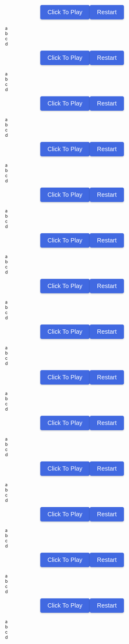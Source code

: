 <html>
<head>
  <link rel="stylesheet" href="./geo/style.css" />
  <title>GeoGuesser</title>
  <style>
    body {
      background-image: url('geo/earth.png');
      background-repeat: no-repeat;
      background-size: cover;
    }
    .button-container {
      display: flex;
      justify-content: center;
      margin-bottom: 20px;
    }
    .button {
      justify-content: center;
      align-items: center;
      background-color: #4169E1;
      color: white;
      padding: 12px 24px;
      font-size: 20px;
      border: none;
      border-radius: 5px;
      cursor: pointer;
      box-shadow: 0 2px 4px rgba(0, 0, 0, 0.2);
      transition: background-color 0.3s ease;
    }
    .button:hover {
      background-color: #6495ED;
    }
    #text {
      color: #FFFFFF;
    }
  </style>
</head>
<body>
  <div class="button-container">
    <button class="button" id="button" onclick="promptUsername()">Click To Play</button>
    <button class="button" onclick="reloadPage()">Restart</button>
  </div>
  <div class="container">
    <div class="board" id="board">
      <div class="cell3" id="a" onclick="button('a')">a</div>
      <div class="cell3" id="b" onclick="button('b')">b</div>
      <div class="cell3" id="c" onclick="button('c')">c</div>
      <div class="cell3" id="d" onclick="button('d')">d</div>
      <div class="cell3" id="e" onclick="end()"></div> <!--smallest division-->
      <canvas class="cell3" id="bigmap"></canvas>
    </div>
    <div class="cell3" id="picture"></div>
    <div id="text"></div>
  </div>
</body>
<script>
  let avals = {
    "aa": [0,0],
    "ab": [702,0],
    "ac": [0,702],
    "ad": [702,702],
    "ba": [1404,0],
    "bb": [2106,0],
    "bc": [1404,702],
    "bd": [2106,702],
    "ca": [0,1404],
    "cb": [702,1404],
    "cc": [0,2106],
    "cd": [702,2106],
    "da": [1404,1404],
    "db": [2106,1404],
    "dc": [1404,2106],
    "dd": [2106,2106]
  };
  let places = [
    ["stoneranch", "dc", 502, 344],
    ["watertower", "ba", 456, 501],
    ["koala", "dd", 22, 456],
    ["dnhsparking", "da", 167, 293]
  ];
  let play = 0;
  let pid1 = ""; //first square pin id to zoom out
  let pid2 = ""; // smallest square pin id
  let locx = 0; // location x value
  let locy = 0; //location y value
  let locname = "";
  let letters = ["a", "b", "c", "d"];
  function promptUsername() {
    var username = prompt("Enter your username:");
    if (username !== null && username !== "") {
      localStorage.setItem("username", username);
      // Username is not empty and has been entered
      // Store the username in a variable or perform any desired actions
      // For example, you can log the username to the console
      console.log("Username entered:", username);
    } else {
      // No username entered or canceled by the user
      // Handle this case as per your requirements
    }
    initialize(); // Call the initialize function to start the game
  }
  function initialize() {
    play = 1;
    let i = 0;
    while (i < 4) {
      let val = "url('geo/" + letters[i] + ".png')";
      document.getElementById(letters[i]).className = "cell1";
      document.getElementById(letters[i]).style.backgroundImage = val;
      i += 1;
    }
    //pick random place
    let j = Math.floor(Math.random() * places.length);
    locname = places[j][0];
    let lid = places[j][1];
    locx = places[j][2] + avals[lid][0];
    locy = places[j][3] + avals[lid][1];
    document.getElementById("picture").className = "cell4";
    document.getElementById("picture").style.backgroundImage = "url('geo/" + locname + ".png')";
    document.getElementById("button").remove();
    console.log(document.getElementById("picture").style.backgroundImage);
    console.log(locname);
    console.log(lid);
    console.log(locx);
    console.log(locy);
  }
  function button(id) {
    if (play == 0 || play == 2) {
      return;
    }
    let i = 0;
    let j = 0;
    if (document.getElementById("a").innerHTML.length == 1) {
      pid1 = document.getElementById(String(id)).innerHTML;
      console.log(pid1);
      while (i < 4) {
        document.getElementById(letters[i]).innerHTML = String(id) + letters[i];
        i += 1;
      }
      while (j < 4) {
        document.getElementById(letters[j]).style.backgroundImage = "url('geo/" + String(document.getElementById(letters[j]).innerHTML) + ".png')";
        console.log(document.getElementById(letters[j]).style.backgroundImage);
        j += 1;
      }
    } else {
      let x = document.getElementById(String(id)).innerHTML;
      pid2 = x; //pin id is set to smallest square division
      while (i < 4) {
        document.getElementById(letters[i]).className = "cell3";
        i += 1;
      }
      document.getElementById("e").className = "cell2";
      document.getElementById("e").style.backgroundImage = "url('geo/r" + x + ".png')";
    }
  }
  function end() {
    if (play == 0 || play == 2) {
      return;
    }
    play = 2;
    var eCell = document.getElementById("e");
    var eRect = eCell.getBoundingClientRect();
    var x = event.clientX - eRect.left;
    var y = event.clientY - eRect.top;
    let diffx = Math.abs(locx - (x + avals[pid2][0]));
    let diffy = Math.abs(locy - (y + avals[pid2][1]));
    let dist = Math.floor(Math.sqrt((diffx ** 2) + (diffy ** 2)) * 1.589);
    let points = calculatePoints(dist);
    console.log("distance: " + String(dist) + " meters");
    console.log("points: " + String(points));
    localStorage.setItem("points", points);
    document.getElementById("text").innerHTML = "You were " + String(dist) + " meters from the location. Points: " + String(points);
    document.getElementById("e").className = "cell3";
    document.getElementById("bigmap").className = "cell2";
    document.getElementById("bigmap").style.backgroundImage = "url('geo/bigmap.png')";
    let c = document.getElementById("bigmap");
    let ctx = c.getContext("2d");
    ctx.beginPath();
    ctx.moveTo(((x + avals[pid2][0]) / 9.36), ((y + avals[pid2][1])) / 18.72); //pin
    ctx.lineTo((locx / 9.36), (locy / 18.72)); //location
    ctx.strokeStyle = "#0000FF"
    ctx.stroke();
    localStorage.setItem("username", localStorage.getItem("username"));
    localStorage.setItem("points", points);
  }
  function calculatePoints(distance) {
  const basePoints = 1000;
  const maxDistance = 5000; // maximum distance for full points
  const minDistance = 100; // minimum distance for any points
  const penaltyFactor = 1.5; // factor to multiply the base points by for each meter beyond maxDistance
  
  if (distance <= minDistance) {
    return basePoints;
  }

  if (distance >= maxDistance) {
    return Math.floor(basePoints / penaltyFactor); // apply penalty for distances beyond maxDistance
  }

  const range = maxDistance - minDistance;
  const scaledDistance = distance - minDistance;
  const points = basePoints - Math.floor((scaledDistance / range) * basePoints);
  
  return Math.floor(points / penaltyFactor); // apply penalty factor to points within the range
  }
  function unzoom() {
    if (document.getElementById("a").innerHTML.length == 1) { //if already zoomed out
      return
    }
    else if (document.getElementById("a").className == "cell3") { //if enlarged fully
      document.getElementById("e").className = "cell3"
      i = 0
      while (i < 4) {
        document.getElementById(letters[i]).className = "cell1"
        document.getElementById(letters[i]).style.backgroundImage = "url('geo/" + String(document.getElementById(letters[i]).innerHTML) + ".png')"
        i += 1
      }
    }
    else { //if enlarged once
      i = 0
      while (i < 4) {
        document.getElementById(letters[i]).innerHTML = String(letters[i])
        document.getElementById(letters[i]).style.backgroundImage = "url('geo/" + String(letters[i]) + ".png')"
        i += 1
      }
    }
  }
    document.onkeydown = function(evt) { //escape function
      evt = evt || window.event;
      if (evt.keyCode == 27) {
          unzoom();
      } 
    };
  function reloadPage() {
    // Clear the stored data in localStorage
    localStorage.removeItem("username");
    localStorage.removeItem("points");
    location.reload();
  }
</script>
</html>
<html>
<head>
  <link rel="stylesheet" href="./geo/style.css" />
  <title>GeoGuesser</title>
  <style>
    body {
      background-image: url('geo/earth.png');
      background-repeat: no-repeat;
      background-size: cover;
    }
    .button-container {
      display: flex;
      justify-content: center;
      margin-bottom: 20px;
    }
    .button {
      justify-content: center;
      align-items: center;
      background-color: #4169E1;
      color: white;
      padding: 12px 24px;
      font-size: 20px;
      border: none;
      border-radius: 5px;
      cursor: pointer;
      box-shadow: 0 2px 4px rgba(0, 0, 0, 0.2);
      transition: background-color 0.3s ease;
    }
    .button:hover {
      background-color: #6495ED;
    }
    #text {
      color: #FFFFFF;
    }
  </style>
</head>
<body>
  <div class="button-container">
    <button class="button" id="button" onclick="promptUsername()">Click To Play</button>
    <button class="button" onclick="reloadPage()">Restart</button>
  </div>
  <div class="container">
    <div class="board" id="board">
      <div class="cell3" id="a" onclick="button('a')">a</div>
      <div class="cell3" id="b" onclick="button('b')">b</div>
      <div class="cell3" id="c" onclick="button('c')">c</div>
      <div class="cell3" id="d" onclick="button('d')">d</div>
      <div class="cell3" id="e" onclick="end()"></div> <!--smallest division-->
      <canvas class="cell3" id="bigmap"></canvas>
    </div>
    <div class="cell3" id="picture"></div>
    <div id="text"></div>
  </div>
</body>
<script>
  let avals = {
    "aa": [0,0],
    "ab": [702,0],
    "ac": [0,702],
    "ad": [702,702],
    "ba": [1404,0],
    "bb": [2106,0],
    "bc": [1404,702],
    "bd": [2106,702],
    "ca": [0,1404],
    "cb": [702,1404],
    "cc": [0,2106],
    "cd": [702,2106],
    "da": [1404,1404],
    "db": [2106,1404],
    "dc": [1404,2106],
    "dd": [2106,2106]
  };
  let places = [
    ["stoneranch", "dc", 502, 344],
    ["watertower", "ba", 456, 501],
    ["koala", "dd", 22, 456],
    ["dnhsparking", "da", 167, 293]
  ];
  let play = 0;
  let pid1 = ""; //first square pin id to zoom out
  let pid2 = ""; // smallest square pin id
  let locx = 0; // location x value
  let locy = 0; //location y value
  let locname = "";
  let letters = ["a", "b", "c", "d"];
  function promptUsername() {
    var username = prompt("Enter your username:");
    if (username !== null && username !== "") {
      localStorage.setItem("username", username);
      // Username is not empty and has been entered
      // Store the username in a variable or perform any desired actions
      // For example, you can log the username to the console
      console.log("Username entered:", username);
    } else {
      // No username entered or canceled by the user
      // Handle this case as per your requirements
    }
    initialize(); // Call the initialize function to start the game
  }
  function initialize() {
    play = 1;
    let i = 0;
    while (i < 4) {
      let val = "url('geo/" + letters[i] + ".png')";
      document.getElementById(letters[i]).className = "cell1";
      document.getElementById(letters[i]).style.backgroundImage = val;
      i += 1;
    }
    //pick random place
    let j = Math.floor(Math.random() * places.length);
    locname = places[j][0];
    let lid = places[j][1];
    locx = places[j][2] + avals[lid][0];
    locy = places[j][3] + avals[lid][1];
    document.getElementById("picture").className = "cell4";
    document.getElementById("picture").style.backgroundImage = "url('geo/" + locname + ".png')";
    document.getElementById("button").remove();
    console.log(document.getElementById("picture").style.backgroundImage);
    console.log(locname);
    console.log(lid);
    console.log(locx);
    console.log(locy);
  }
  function button(id) {
    if (play == 0 || play == 2) {
      return;
    }
    let i = 0;
    let j = 0;
    if (document.getElementById("a").innerHTML.length == 1) {
      pid1 = document.getElementById(String(id)).innerHTML;
      console.log(pid1);
      while (i < 4) {
        document.getElementById(letters[i]).innerHTML = String(id) + letters[i];
        i += 1;
      }
      while (j < 4) {
        document.getElementById(letters[j]).style.backgroundImage = "url('geo/" + String(document.getElementById(letters[j]).innerHTML) + ".png')";
        console.log(document.getElementById(letters[j]).style.backgroundImage);
        j += 1;
      }
    } else {
      let x = document.getElementById(String(id)).innerHTML;
      pid2 = x; //pin id is set to smallest square division
      while (i < 4) {
        document.getElementById(letters[i]).className = "cell3";
        i += 1;
      }
      document.getElementById("e").className = "cell2";
      document.getElementById("e").style.backgroundImage = "url('geo/r" + x + ".png')";
    }
  }
  function end() {
    if (play == 0 || play == 2) {
      return;
    }
    play = 2;
    var eCell = document.getElementById("e");
    var eRect = eCell.getBoundingClientRect();
    var x = event.clientX - eRect.left;
    var y = event.clientY - eRect.top;
    let diffx = Math.abs(locx - (x + avals[pid2][0]));
    let diffy = Math.abs(locy - (y + avals[pid2][1]));
    let dist = Math.floor(Math.sqrt((diffx ** 2) + (diffy ** 2)) * 1.589);
    let points = calculatePoints(dist);
    console.log("distance: " + String(dist) + " meters");
    console.log("points: " + String(points));
    localStorage.setItem("points", points);
    document.getElementById("text").innerHTML = "You were " + String(dist) + " meters from the location. Points: " + String(points);
    document.getElementById("e").className = "cell3";
    document.getElementById("bigmap").className = "cell2";
    document.getElementById("bigmap").style.backgroundImage = "url('geo/bigmap.png')";
    let c = document.getElementById("bigmap");
    let ctx = c.getContext("2d");
    ctx.beginPath();
    ctx.moveTo(((x + avals[pid2][0]) / 9.36), ((y + avals[pid2][1])) / 18.72); //pin
    ctx.lineTo((locx / 9.36), (locy / 18.72)); //location
    ctx.strokeStyle = "#0000FF"
    ctx.stroke();
    localStorage.setItem("username", localStorage.getItem("username"));
    localStorage.setItem("points", points);
  }
  function calculatePoints(distance) {
  const basePoints = 1000;
  const maxDistance = 5000; // maximum distance for full points
  const minDistance = 100; // minimum distance for any points
  const penaltyFactor = 1.5; // factor to multiply the base points by for each meter beyond maxDistance
  
  if (distance <= minDistance) {
    return basePoints;
  }

  if (distance >= maxDistance) {
    return Math.floor(basePoints / penaltyFactor); // apply penalty for distances beyond maxDistance
  }

  const range = maxDistance - minDistance;
  const scaledDistance = distance - minDistance;
  const points = basePoints - Math.floor((scaledDistance / range) * basePoints);
  
  return Math.floor(points / penaltyFactor); // apply penalty factor to points within the range
  }
  function unzoom() {
    if (document.getElementById("a").innerHTML.length == 1) { //if already zoomed out
      return
    }
    else if (document.getElementById("a").className == "cell3") { //if enlarged fully
      document.getElementById("e").className = "cell3"
      i = 0
      while (i < 4) {
        document.getElementById(letters[i]).className = "cell1"
        document.getElementById(letters[i]).style.backgroundImage = "url('geo/" + String(document.getElementById(letters[i]).innerHTML) + ".png')"
        i += 1
      }
    }
    else { //if enlarged once
      i = 0
      while (i < 4) {
        document.getElementById(letters[i]).innerHTML = String(letters[i])
        document.getElementById(letters[i]).style.backgroundImage = "url('geo/" + String(letters[i]) + ".png')"
        i += 1
      }
    }
  }
    document.onkeydown = function(evt) { //escape function
      evt = evt || window.event;
      if (evt.keyCode == 27) {
          unzoom();
      } 
    };
  function reloadPage() {
    // Clear the stored data in localStorage
    localStorage.removeItem("username");
    localStorage.removeItem("points");
    location.reload();
  }
</script>
</html>
<html>
<head>
  <link rel="stylesheet" href="./geo/style.css" />
  <title>GeoGuesser</title>
  <style>
    body {
      background-image: url('geo/earth.png');
      background-repeat: no-repeat;
      background-size: cover;
    }
    .button-container {
      display: flex;
      justify-content: center;
      margin-bottom: 20px;
    }
    .button {
      justify-content: center;
      align-items: center;
      background-color: #4169E1;
      color: white;
      padding: 12px 24px;
      font-size: 20px;
      border: none;
      border-radius: 5px;
      cursor: pointer;
      box-shadow: 0 2px 4px rgba(0, 0, 0, 0.2);
      transition: background-color 0.3s ease;
    }
    .button:hover {
      background-color: #6495ED;
    }
    #text {
      color: #FFFFFF;
    }
  </style>
</head>
<body>
  <div class="button-container">
    <button class="button" id="button" onclick="promptUsername()">Click To Play</button>
    <button class="button" onclick="reloadPage()">Restart</button>
  </div>
  <div class="container">
    <div class="board" id="board">
      <div class="cell3" id="a" onclick="button('a')">a</div>
      <div class="cell3" id="b" onclick="button('b')">b</div>
      <div class="cell3" id="c" onclick="button('c')">c</div>
      <div class="cell3" id="d" onclick="button('d')">d</div>
      <div class="cell3" id="e" onclick="end()"></div> <!--smallest division-->
      <canvas class="cell3" id="bigmap"></canvas>
    </div>
    <div class="cell3" id="picture"></div>
    <div id="text"></div>
  </div>
</body>
<script>
  let avals = {
    "aa": [0,0],
    "ab": [702,0],
    "ac": [0,702],
    "ad": [702,702],
    "ba": [1404,0],
    "bb": [2106,0],
    "bc": [1404,702],
    "bd": [2106,702],
    "ca": [0,1404],
    "cb": [702,1404],
    "cc": [0,2106],
    "cd": [702,2106],
    "da": [1404,1404],
    "db": [2106,1404],
    "dc": [1404,2106],
    "dd": [2106,2106]
  };
  let places = [
    ["stoneranch", "dc", 502, 344],
    ["watertower", "ba", 456, 501],
    ["koala", "dd", 22, 456],
    ["dnhsparking", "da", 167, 293]
  ];
  let play = 0;
  let pid1 = ""; //first square pin id to zoom out
  let pid2 = ""; // smallest square pin id
  let locx = 0; // location x value
  let locy = 0; //location y value
  let locname = "";
  let letters = ["a", "b", "c", "d"];
  function promptUsername() {
    var username = prompt("Enter your username:");
    if (username !== null && username !== "") {
      localStorage.setItem("username", username);
      // Username is not empty and has been entered
      // Store the username in a variable or perform any desired actions
      // For example, you can log the username to the console
      console.log("Username entered:", username);
    } else {
      // No username entered or canceled by the user
      // Handle this case as per your requirements
    }
    initialize(); // Call the initialize function to start the game
  }
  function initialize() {
    play = 1;
    let i = 0;
    while (i < 4) {
      let val = "url('geo/" + letters[i] + ".png')";
      document.getElementById(letters[i]).className = "cell1";
      document.getElementById(letters[i]).style.backgroundImage = val;
      i += 1;
    }
    //pick random place
    let j = Math.floor(Math.random() * places.length);
    locname = places[j][0];
    let lid = places[j][1];
    locx = places[j][2] + avals[lid][0];
    locy = places[j][3] + avals[lid][1];
    document.getElementById("picture").className = "cell4";
    document.getElementById("picture").style.backgroundImage = "url('geo/" + locname + ".png')";
    document.getElementById("button").remove();
    console.log(document.getElementById("picture").style.backgroundImage);
    console.log(locname);
    console.log(lid);
    console.log(locx);
    console.log(locy);
  }
  function button(id) {
    if (play == 0 || play == 2) {
      return;
    }
    let i = 0;
    let j = 0;
    if (document.getElementById("a").innerHTML.length == 1) {
      pid1 = document.getElementById(String(id)).innerHTML;
      console.log(pid1);
      while (i < 4) {
        document.getElementById(letters[i]).innerHTML = String(id) + letters[i];
        i += 1;
      }
      while (j < 4) {
        document.getElementById(letters[j]).style.backgroundImage = "url('geo/" + String(document.getElementById(letters[j]).innerHTML) + ".png')";
        console.log(document.getElementById(letters[j]).style.backgroundImage);
        j += 1;
      }
    } else {
      let x = document.getElementById(String(id)).innerHTML;
      pid2 = x; //pin id is set to smallest square division
      while (i < 4) {
        document.getElementById(letters[i]).className = "cell3";
        i += 1;
      }
      document.getElementById("e").className = "cell2";
      document.getElementById("e").style.backgroundImage = "url('geo/r" + x + ".png')";
    }
  }
  function end() {
    if (play == 0 || play == 2) {
      return;
    }
    play = 2;
    var eCell = document.getElementById("e");
    var eRect = eCell.getBoundingClientRect();
    var x = event.clientX - eRect.left;
    var y = event.clientY - eRect.top;
    let diffx = Math.abs(locx - (x + avals[pid2][0]));
    let diffy = Math.abs(locy - (y + avals[pid2][1]));
    let dist = Math.floor(Math.sqrt((diffx ** 2) + (diffy ** 2)) * 1.589);
    let points = calculatePoints(dist);
    console.log("distance: " + String(dist) + " meters");
    console.log("points: " + String(points));
    localStorage.setItem("points", points);
    document.getElementById("text").innerHTML = "You were " + String(dist) + " meters from the location. Points: " + String(points);
    document.getElementById("e").className = "cell3";
    document.getElementById("bigmap").className = "cell2";
    document.getElementById("bigmap").style.backgroundImage = "url('geo/bigmap.png')";
    let c = document.getElementById("bigmap");
    let ctx = c.getContext("2d");
    ctx.beginPath();
    ctx.moveTo(((x + avals[pid2][0]) / 9.36), ((y + avals[pid2][1])) / 18.72); //pin
    ctx.lineTo((locx / 9.36), (locy / 18.72)); //location
    ctx.strokeStyle = "#0000FF"
    ctx.stroke();
    localStorage.setItem("username", localStorage.getItem("username"));
    localStorage.setItem("points", points);
  }
  function calculatePoints(distance) {
  const basePoints = 1000;
  const maxDistance = 5000; // maximum distance for full points
  const minDistance = 100; // minimum distance for any points
  const penaltyFactor = 1.5; // factor to multiply the base points by for each meter beyond maxDistance
  
  if (distance <= minDistance) {
    return basePoints;
  }

  if (distance >= maxDistance) {
    return Math.floor(basePoints / penaltyFactor); // apply penalty for distances beyond maxDistance
  }

  const range = maxDistance - minDistance;
  const scaledDistance = distance - minDistance;
  const points = basePoints - Math.floor((scaledDistance / range) * basePoints);
  
  return Math.floor(points / penaltyFactor); // apply penalty factor to points within the range
  }
  function unzoom() {
    if (document.getElementById("a").innerHTML.length == 1) { //if already zoomed out
      return
    }
    else if (document.getElementById("a").className == "cell3") { //if enlarged fully
      document.getElementById("e").className = "cell3"
      i = 0
      while (i < 4) {
        document.getElementById(letters[i]).className = "cell1"
        document.getElementById(letters[i]).style.backgroundImage = "url('geo/" + String(document.getElementById(letters[i]).innerHTML) + ".png')"
        i += 1
      }
    }
    else { //if enlarged once
      i = 0
      while (i < 4) {
        document.getElementById(letters[i]).innerHTML = String(letters[i])
        document.getElementById(letters[i]).style.backgroundImage = "url('geo/" + String(letters[i]) + ".png')"
        i += 1
      }
    }
  }
    document.onkeydown = function(evt) { //escape function
      evt = evt || window.event;
      if (evt.keyCode == 27) {
          unzoom();
      } 
    };
  function reloadPage() {
    // Clear the stored data in localStorage
    localStorage.removeItem("username");
    localStorage.removeItem("points");
    location.reload();
  }
</script>
</html>
<html>
<head>
  <link rel="stylesheet" href="./geo/style.css" />
  <title>GeoGuesser</title>
  <style>
    body {
      background-image: url('geo/earth.png');
      background-repeat: no-repeat;
      background-size: cover;
    }
    .button-container {
      display: flex;
      justify-content: center;
      margin-bottom: 20px;
    }
    .button {
      justify-content: center;
      align-items: center;
      background-color: #4169E1;
      color: white;
      padding: 12px 24px;
      font-size: 20px;
      border: none;
      border-radius: 5px;
      cursor: pointer;
      box-shadow: 0 2px 4px rgba(0, 0, 0, 0.2);
      transition: background-color 0.3s ease;
    }
    .button:hover {
      background-color: #6495ED;
    }
    #text {
      color: #FFFFFF;
    }
  </style>
</head>
<body>
  <div class="button-container">
    <button class="button" id="button" onclick="promptUsername()">Click To Play</button>
    <button class="button" onclick="reloadPage()">Restart</button>
  </div>
  <div class="container">
    <div class="board" id="board">
      <div class="cell3" id="a" onclick="button('a')">a</div>
      <div class="cell3" id="b" onclick="button('b')">b</div>
      <div class="cell3" id="c" onclick="button('c')">c</div>
      <div class="cell3" id="d" onclick="button('d')">d</div>
      <div class="cell3" id="e" onclick="end()"></div> <!--smallest division-->
      <canvas class="cell3" id="bigmap"></canvas>
    </div>
    <div class="cell3" id="picture"></div>
    <div id="text"></div>
  </div>
</body>
<script>
  let avals = {
    "aa": [0,0],
    "ab": [702,0],
    "ac": [0,702],
    "ad": [702,702],
    "ba": [1404,0],
    "bb": [2106,0],
    "bc": [1404,702],
    "bd": [2106,702],
    "ca": [0,1404],
    "cb": [702,1404],
    "cc": [0,2106],
    "cd": [702,2106],
    "da": [1404,1404],
    "db": [2106,1404],
    "dc": [1404,2106],
    "dd": [2106,2106]
  };
  let places = [
    ["stoneranch", "dc", 502, 344],
    ["watertower", "ba", 456, 501],
    ["koala", "dd", 22, 456],
    ["dnhsparking", "da", 167, 293]
  ];
  let play = 0;
  let pid1 = ""; //first square pin id to zoom out
  let pid2 = ""; // smallest square pin id
  let locx = 0; // location x value
  let locy = 0; //location y value
  let locname = "";
  let letters = ["a", "b", "c", "d"];
  function promptUsername() {
    var username = prompt("Enter your username:");
    if (username !== null && username !== "") {
      localStorage.setItem("username", username);
      // Username is not empty and has been entered
      // Store the username in a variable or perform any desired actions
      // For example, you can log the username to the console
      console.log("Username entered:", username);
    } else {
      // No username entered or canceled by the user
      // Handle this case as per your requirements
    }
    initialize(); // Call the initialize function to start the game
  }
  function initialize() {
    play = 1;
    let i = 0;
    while (i < 4) {
      let val = "url('geo/" + letters[i] + ".png')";
      document.getElementById(letters[i]).className = "cell1";
      document.getElementById(letters[i]).style.backgroundImage = val;
      i += 1;
    }
    //pick random place
    let j = Math.floor(Math.random() * places.length);
    locname = places[j][0];
    let lid = places[j][1];
    locx = places[j][2] + avals[lid][0];
    locy = places[j][3] + avals[lid][1];
    document.getElementById("picture").className = "cell4";
    document.getElementById("picture").style.backgroundImage = "url('geo/" + locname + ".png')";
    document.getElementById("button").remove();
    console.log(document.getElementById("picture").style.backgroundImage);
    console.log(locname);
    console.log(lid);
    console.log(locx);
    console.log(locy);
  }
  function button(id) {
    if (play == 0 || play == 2) {
      return;
    }
    let i = 0;
    let j = 0;
    if (document.getElementById("a").innerHTML.length == 1) {
      pid1 = document.getElementById(String(id)).innerHTML;
      console.log(pid1);
      while (i < 4) {
        document.getElementById(letters[i]).innerHTML = String(id) + letters[i];
        i += 1;
      }
      while (j < 4) {
        document.getElementById(letters[j]).style.backgroundImage = "url('geo/" + String(document.getElementById(letters[j]).innerHTML) + ".png')";
        console.log(document.getElementById(letters[j]).style.backgroundImage);
        j += 1;
      }
    } else {
      let x = document.getElementById(String(id)).innerHTML;
      pid2 = x; //pin id is set to smallest square division
      while (i < 4) {
        document.getElementById(letters[i]).className = "cell3";
        i += 1;
      }
      document.getElementById("e").className = "cell2";
      document.getElementById("e").style.backgroundImage = "url('geo/r" + x + ".png')";
    }
  }
  function end() {
    if (play == 0 || play == 2) {
      return;
    }
    play = 2;
    var eCell = document.getElementById("e");
    var eRect = eCell.getBoundingClientRect();
    var x = event.clientX - eRect.left;
    var y = event.clientY - eRect.top;
    let diffx = Math.abs(locx - (x + avals[pid2][0]));
    let diffy = Math.abs(locy - (y + avals[pid2][1]));
    let dist = Math.floor(Math.sqrt((diffx ** 2) + (diffy ** 2)) * 1.589);
    let points = calculatePoints(dist);
    console.log("distance: " + String(dist) + " meters");
    console.log("points: " + String(points));
    localStorage.setItem("points", points);
    document.getElementById("text").innerHTML = "You were " + String(dist) + " meters from the location. Points: " + String(points);
    document.getElementById("e").className = "cell3";
    document.getElementById("bigmap").className = "cell2";
    document.getElementById("bigmap").style.backgroundImage = "url('geo/bigmap.png')";
    let c = document.getElementById("bigmap");
    let ctx = c.getContext("2d");
    ctx.beginPath();
    ctx.moveTo(((x + avals[pid2][0]) / 9.36), ((y + avals[pid2][1])) / 18.72); //pin
    ctx.lineTo((locx / 9.36), (locy / 18.72)); //location
    ctx.strokeStyle = "#0000FF"
    ctx.stroke();
    localStorage.setItem("username", localStorage.getItem("username"));
    localStorage.setItem("points", points);
  }
  function calculatePoints(distance) {
  const basePoints = 1000;
  const maxDistance = 5000; // maximum distance for full points
  const minDistance = 100; // minimum distance for any points
  const penaltyFactor = 1.5; // factor to multiply the base points by for each meter beyond maxDistance
  
  if (distance <= minDistance) {
    return basePoints;
  }

  if (distance >= maxDistance) {
    return Math.floor(basePoints / penaltyFactor); // apply penalty for distances beyond maxDistance
  }

  const range = maxDistance - minDistance;
  const scaledDistance = distance - minDistance;
  const points = basePoints - Math.floor((scaledDistance / range) * basePoints);
  
  return Math.floor(points / penaltyFactor); // apply penalty factor to points within the range
  }
  function unzoom() {
    if (document.getElementById("a").innerHTML.length == 1) { //if already zoomed out
      return
    }
    else if (document.getElementById("a").className == "cell3") { //if enlarged fully
      document.getElementById("e").className = "cell3"
      i = 0
      while (i < 4) {
        document.getElementById(letters[i]).className = "cell1"
        document.getElementById(letters[i]).style.backgroundImage = "url('geo/" + String(document.getElementById(letters[i]).innerHTML) + ".png')"
        i += 1
      }
    }
    else { //if enlarged once
      i = 0
      while (i < 4) {
        document.getElementById(letters[i]).innerHTML = String(letters[i])
        document.getElementById(letters[i]).style.backgroundImage = "url('geo/" + String(letters[i]) + ".png')"
        i += 1
      }
    }
  }
    document.onkeydown = function(evt) { //escape function
      evt = evt || window.event;
      if (evt.keyCode == 27) {
          unzoom();
      } 
    };
  function reloadPage() {
    // Clear the stored data in localStorage
    localStorage.removeItem("username");
    localStorage.removeItem("points");
    location.reload();
  }
</script>
</html>
<html>
<head>
  <link rel="stylesheet" href="./geo/style.css" />
  <title>GeoGuesser</title>
  <style>
    body {
      background-image: url('geo/earth.png');
      background-repeat: no-repeat;
      background-size: cover;
    }
    .button-container {
      display: flex;
      justify-content: center;
      margin-bottom: 20px;
    }
    .button {
      justify-content: center;
      align-items: center;
      background-color: #4169E1;
      color: white;
      padding: 12px 24px;
      font-size: 20px;
      border: none;
      border-radius: 5px;
      cursor: pointer;
      box-shadow: 0 2px 4px rgba(0, 0, 0, 0.2);
      transition: background-color 0.3s ease;
    }
    .button:hover {
      background-color: #6495ED;
    }
    #text {
      color: #FFFFFF;
    }
  </style>
</head>
<body>
  <div class="button-container">
    <button class="button" id="button" onclick="promptUsername()">Click To Play</button>
    <button class="button" onclick="reloadPage()">Restart</button>
  </div>
  <div class="container">
    <div class="board" id="board">
      <div class="cell3" id="a" onclick="button('a')">a</div>
      <div class="cell3" id="b" onclick="button('b')">b</div>
      <div class="cell3" id="c" onclick="button('c')">c</div>
      <div class="cell3" id="d" onclick="button('d')">d</div>
      <div class="cell3" id="e" onclick="end()"></div> <!--smallest division-->
      <canvas class="cell3" id="bigmap"></canvas>
    </div>
    <div class="cell3" id="picture"></div>
    <div id="text"></div>
  </div>
</body>
<script>
  let avals = {
    "aa": [0,0],
    "ab": [702,0],
    "ac": [0,702],
    "ad": [702,702],
    "ba": [1404,0],
    "bb": [2106,0],
    "bc": [1404,702],
    "bd": [2106,702],
    "ca": [0,1404],
    "cb": [702,1404],
    "cc": [0,2106],
    "cd": [702,2106],
    "da": [1404,1404],
    "db": [2106,1404],
    "dc": [1404,2106],
    "dd": [2106,2106]
  };
  let places = [
    ["stoneranch", "dc", 502, 344],
    ["watertower", "ba", 456, 501],
    ["koala", "dd", 22, 456],
    ["dnhsparking", "da", 167, 293]
  ];
  let play = 0;
  let pid1 = ""; //first square pin id to zoom out
  let pid2 = ""; // smallest square pin id
  let locx = 0; // location x value
  let locy = 0; //location y value
  let locname = "";
  let letters = ["a", "b", "c", "d"];
  function promptUsername() {
    var username = prompt("Enter your username:");
    if (username !== null && username !== "") {
      localStorage.setItem("username", username);
      // Username is not empty and has been entered
      // Store the username in a variable or perform any desired actions
      // For example, you can log the username to the console
      console.log("Username entered:", username);
    } else {
      // No username entered or canceled by the user
      // Handle this case as per your requirements
    }
    initialize(); // Call the initialize function to start the game
  }
  function initialize() {
    play = 1;
    let i = 0;
    while (i < 4) {
      let val = "url('geo/" + letters[i] + ".png')";
      document.getElementById(letters[i]).className = "cell1";
      document.getElementById(letters[i]).style.backgroundImage = val;
      i += 1;
    }
    //pick random place
    let j = Math.floor(Math.random() * places.length);
    locname = places[j][0];
    let lid = places[j][1];
    locx = places[j][2] + avals[lid][0];
    locy = places[j][3] + avals[lid][1];
    document.getElementById("picture").className = "cell4";
    document.getElementById("picture").style.backgroundImage = "url('geo/" + locname + ".png')";
    document.getElementById("button").remove();
    console.log(document.getElementById("picture").style.backgroundImage);
    console.log(locname);
    console.log(lid);
    console.log(locx);
    console.log(locy);
  }
  function button(id) {
    if (play == 0 || play == 2) {
      return;
    }
    let i = 0;
    let j = 0;
    if (document.getElementById("a").innerHTML.length == 1) {
      pid1 = document.getElementById(String(id)).innerHTML;
      console.log(pid1);
      while (i < 4) {
        document.getElementById(letters[i]).innerHTML = String(id) + letters[i];
        i += 1;
      }
      while (j < 4) {
        document.getElementById(letters[j]).style.backgroundImage = "url('geo/" + String(document.getElementById(letters[j]).innerHTML) + ".png')";
        console.log(document.getElementById(letters[j]).style.backgroundImage);
        j += 1;
      }
    } else {
      let x = document.getElementById(String(id)).innerHTML;
      pid2 = x; //pin id is set to smallest square division
      while (i < 4) {
        document.getElementById(letters[i]).className = "cell3";
        i += 1;
      }
      document.getElementById("e").className = "cell2";
      document.getElementById("e").style.backgroundImage = "url('geo/r" + x + ".png')";
    }
  }
  function end() {
    if (play == 0 || play == 2) {
      return;
    }
    play = 2;
    var eCell = document.getElementById("e");
    var eRect = eCell.getBoundingClientRect();
    var x = event.clientX - eRect.left;
    var y = event.clientY - eRect.top;
    let diffx = Math.abs(locx - (x + avals[pid2][0]));
    let diffy = Math.abs(locy - (y + avals[pid2][1]));
    let dist = Math.floor(Math.sqrt((diffx ** 2) + (diffy ** 2)) * 1.589);
    let points = calculatePoints(dist);
    console.log("distance: " + String(dist) + " meters");
    console.log("points: " + String(points));
    localStorage.setItem("points", points);
    document.getElementById("text").innerHTML = "You were " + String(dist) + " meters from the location. Points: " + String(points);
    document.getElementById("e").className = "cell3";
    document.getElementById("bigmap").className = "cell2";
    document.getElementById("bigmap").style.backgroundImage = "url('geo/bigmap.png')";
    let c = document.getElementById("bigmap");
    let ctx = c.getContext("2d");
    ctx.beginPath();
    ctx.moveTo(((x + avals[pid2][0]) / 9.36), ((y + avals[pid2][1])) / 18.72); //pin
    ctx.lineTo((locx / 9.36), (locy / 18.72)); //location
    ctx.strokeStyle = "#0000FF"
    ctx.stroke();
    localStorage.setItem("username", localStorage.getItem("username"));
    localStorage.setItem("points", points);
  }
  function calculatePoints(distance) {
  const basePoints = 1000;
  const maxDistance = 5000; // maximum distance for full points
  const minDistance = 100; // minimum distance for any points
  const penaltyFactor = 1.5; // factor to multiply the base points by for each meter beyond maxDistance
  
  if (distance <= minDistance) {
    return basePoints;
  }

  if (distance >= maxDistance) {
    return Math.floor(basePoints / penaltyFactor); // apply penalty for distances beyond maxDistance
  }

  const range = maxDistance - minDistance;
  const scaledDistance = distance - minDistance;
  const points = basePoints - Math.floor((scaledDistance / range) * basePoints);
  
  return Math.floor(points / penaltyFactor); // apply penalty factor to points within the range
  }
  function unzoom() {
    if (document.getElementById("a").innerHTML.length == 1) { //if already zoomed out
      return
    }
    else if (document.getElementById("a").className == "cell3") { //if enlarged fully
      document.getElementById("e").className = "cell3"
      i = 0
      while (i < 4) {
        document.getElementById(letters[i]).className = "cell1"
        document.getElementById(letters[i]).style.backgroundImage = "url('geo/" + String(document.getElementById(letters[i]).innerHTML) + ".png')"
        i += 1
      }
    }
    else { //if enlarged once
      i = 0
      while (i < 4) {
        document.getElementById(letters[i]).innerHTML = String(letters[i])
        document.getElementById(letters[i]).style.backgroundImage = "url('geo/" + String(letters[i]) + ".png')"
        i += 1
      }
    }
  }
    document.onkeydown = function(evt) { //escape function
      evt = evt || window.event;
      if (evt.keyCode == 27) {
          unzoom();
      } 
    };
  function reloadPage() {
    // Clear the stored data in localStorage
    localStorage.removeItem("username");
    localStorage.removeItem("points");
    location.reload();
  }
</script>
</html>
<html>
<head>
  <link rel="stylesheet" href="./geo/style.css" />
  <title>GeoGuesser</title>
  <style>
    body {
      background-image: url('geo/earth.png');
      background-repeat: no-repeat;
      background-size: cover;
    }
    .button-container {
      display: flex;
      justify-content: center;
      margin-bottom: 20px;
    }
    .button {
      justify-content: center;
      align-items: center;
      background-color: #4169E1;
      color: white;
      padding: 12px 24px;
      font-size: 20px;
      border: none;
      border-radius: 5px;
      cursor: pointer;
      box-shadow: 0 2px 4px rgba(0, 0, 0, 0.2);
      transition: background-color 0.3s ease;
    }
    .button:hover {
      background-color: #6495ED;
    }
    #text {
      color: #FFFFFF;
    }
  </style>
</head>
<body>
  <div class="button-container">
    <button class="button" id="button" onclick="promptUsername()">Click To Play</button>
    <button class="button" onclick="reloadPage()">Restart</button>
  </div>
  <div class="container">
    <div class="board" id="board">
      <div class="cell3" id="a" onclick="button('a')">a</div>
      <div class="cell3" id="b" onclick="button('b')">b</div>
      <div class="cell3" id="c" onclick="button('c')">c</div>
      <div class="cell3" id="d" onclick="button('d')">d</div>
      <div class="cell3" id="e" onclick="end()"></div> <!--smallest division-->
      <canvas class="cell3" id="bigmap"></canvas>
    </div>
    <div class="cell3" id="picture"></div>
    <div id="text"></div>
  </div>
</body>
<script>
  let avals = {
    "aa": [0,0],
    "ab": [702,0],
    "ac": [0,702],
    "ad": [702,702],
    "ba": [1404,0],
    "bb": [2106,0],
    "bc": [1404,702],
    "bd": [2106,702],
    "ca": [0,1404],
    "cb": [702,1404],
    "cc": [0,2106],
    "cd": [702,2106],
    "da": [1404,1404],
    "db": [2106,1404],
    "dc": [1404,2106],
    "dd": [2106,2106]
  };
  let places = [
    ["stoneranch", "dc", 502, 344],
    ["watertower", "ba", 456, 501],
    ["koala", "dd", 22, 456],
    ["dnhsparking", "da", 167, 293]
  ];
  let play = 0;
  let pid1 = ""; //first square pin id to zoom out
  let pid2 = ""; // smallest square pin id
  let locx = 0; // location x value
  let locy = 0; //location y value
  let locname = "";
  let letters = ["a", "b", "c", "d"];
  function promptUsername() {
    var username = prompt("Enter your username:");
    if (username !== null && username !== "") {
      localStorage.setItem("username", username);
      // Username is not empty and has been entered
      // Store the username in a variable or perform any desired actions
      // For example, you can log the username to the console
      console.log("Username entered:", username);
    } else {
      // No username entered or canceled by the user
      // Handle this case as per your requirements
    }
    initialize(); // Call the initialize function to start the game
  }
  function initialize() {
    play = 1;
    let i = 0;
    while (i < 4) {
      let val = "url('geo/" + letters[i] + ".png')";
      document.getElementById(letters[i]).className = "cell1";
      document.getElementById(letters[i]).style.backgroundImage = val;
      i += 1;
    }
    //pick random place
    let j = Math.floor(Math.random() * places.length);
    locname = places[j][0];
    let lid = places[j][1];
    locx = places[j][2] + avals[lid][0];
    locy = places[j][3] + avals[lid][1];
    document.getElementById("picture").className = "cell4";
    document.getElementById("picture").style.backgroundImage = "url('geo/" + locname + ".png')";
    document.getElementById("button").remove();
    console.log(document.getElementById("picture").style.backgroundImage);
    console.log(locname);
    console.log(lid);
    console.log(locx);
    console.log(locy);
  }
  function button(id) {
    if (play == 0 || play == 2) {
      return;
    }
    let i = 0;
    let j = 0;
    if (document.getElementById("a").innerHTML.length == 1) {
      pid1 = document.getElementById(String(id)).innerHTML;
      console.log(pid1);
      while (i < 4) {
        document.getElementById(letters[i]).innerHTML = String(id) + letters[i];
        i += 1;
      }
      while (j < 4) {
        document.getElementById(letters[j]).style.backgroundImage = "url('geo/" + String(document.getElementById(letters[j]).innerHTML) + ".png')";
        console.log(document.getElementById(letters[j]).style.backgroundImage);
        j += 1;
      }
    } else {
      let x = document.getElementById(String(id)).innerHTML;
      pid2 = x; //pin id is set to smallest square division
      while (i < 4) {
        document.getElementById(letters[i]).className = "cell3";
        i += 1;
      }
      document.getElementById("e").className = "cell2";
      document.getElementById("e").style.backgroundImage = "url('geo/r" + x + ".png')";
    }
  }
  function end() {
    if (play == 0 || play == 2) {
      return;
    }
    play = 2;
    var eCell = document.getElementById("e");
    var eRect = eCell.getBoundingClientRect();
    var x = event.clientX - eRect.left;
    var y = event.clientY - eRect.top;
    let diffx = Math.abs(locx - (x + avals[pid2][0]));
    let diffy = Math.abs(locy - (y + avals[pid2][1]));
    let dist = Math.floor(Math.sqrt((diffx ** 2) + (diffy ** 2)) * 1.589);
    let points = calculatePoints(dist);
    console.log("distance: " + String(dist) + " meters");
    console.log("points: " + String(points));
    localStorage.setItem("points", points);
    document.getElementById("text").innerHTML = "You were " + String(dist) + " meters from the location. Points: " + String(points);
    document.getElementById("e").className = "cell3";
    document.getElementById("bigmap").className = "cell2";
    document.getElementById("bigmap").style.backgroundImage = "url('geo/bigmap.png')";
    let c = document.getElementById("bigmap");
    let ctx = c.getContext("2d");
    ctx.beginPath();
    ctx.moveTo(((x + avals[pid2][0]) / 9.36), ((y + avals[pid2][1])) / 18.72); //pin
    ctx.lineTo((locx / 9.36), (locy / 18.72)); //location
    ctx.strokeStyle = "#0000FF"
    ctx.stroke();
    localStorage.setItem("username", localStorage.getItem("username"));
    localStorage.setItem("points", points);
  }
  function calculatePoints(distance) {
  const basePoints = 1000;
  const maxDistance = 5000; // maximum distance for full points
  const minDistance = 100; // minimum distance for any points
  const penaltyFactor = 1.5; // factor to multiply the base points by for each meter beyond maxDistance
  
  if (distance <= minDistance) {
    return basePoints;
  }

  if (distance >= maxDistance) {
    return Math.floor(basePoints / penaltyFactor); // apply penalty for distances beyond maxDistance
  }

  const range = maxDistance - minDistance;
  const scaledDistance = distance - minDistance;
  const points = basePoints - Math.floor((scaledDistance / range) * basePoints);
  
  return Math.floor(points / penaltyFactor); // apply penalty factor to points within the range
  }
  function unzoom() {
    if (document.getElementById("a").innerHTML.length == 1) { //if already zoomed out
      return
    }
    else if (document.getElementById("a").className == "cell3") { //if enlarged fully
      document.getElementById("e").className = "cell3"
      i = 0
      while (i < 4) {
        document.getElementById(letters[i]).className = "cell1"
        document.getElementById(letters[i]).style.backgroundImage = "url('geo/" + String(document.getElementById(letters[i]).innerHTML) + ".png')"
        i += 1
      }
    }
    else { //if enlarged once
      i = 0
      while (i < 4) {
        document.getElementById(letters[i]).innerHTML = String(letters[i])
        document.getElementById(letters[i]).style.backgroundImage = "url('geo/" + String(letters[i]) + ".png')"
        i += 1
      }
    }
  }
    document.onkeydown = function(evt) { //escape function
      evt = evt || window.event;
      if (evt.keyCode == 27) {
          unzoom();
      } 
    };
  function reloadPage() {
    // Clear the stored data in localStorage
    localStorage.removeItem("username");
    localStorage.removeItem("points");
    location.reload();
  }
</script>
</html>
<html>
<head>
  <link rel="stylesheet" href="./geo/style.css" />
  <title>GeoGuesser</title>
  <style>
    body {
      background-image: url('geo/earth.png');
      background-repeat: no-repeat;
      background-size: cover;
    }
    .button-container {
      display: flex;
      justify-content: center;
      margin-bottom: 20px;
    }
    .button {
      justify-content: center;
      align-items: center;
      background-color: #4169E1;
      color: white;
      padding: 12px 24px;
      font-size: 20px;
      border: none;
      border-radius: 5px;
      cursor: pointer;
      box-shadow: 0 2px 4px rgba(0, 0, 0, 0.2);
      transition: background-color 0.3s ease;
    }
    .button:hover {
      background-color: #6495ED;
    }
    #text {
      color: #FFFFFF;
    }
  </style>
</head>
<body>
  <div class="button-container">
    <button class="button" id="button" onclick="promptUsername()">Click To Play</button>
    <button class="button" onclick="reloadPage()">Restart</button>
  </div>
  <div class="container">
    <div class="board" id="board">
      <div class="cell3" id="a" onclick="button('a')">a</div>
      <div class="cell3" id="b" onclick="button('b')">b</div>
      <div class="cell3" id="c" onclick="button('c')">c</div>
      <div class="cell3" id="d" onclick="button('d')">d</div>
      <div class="cell3" id="e" onclick="end()"></div> <!--smallest division-->
      <canvas class="cell3" id="bigmap"></canvas>
    </div>
    <div class="cell3" id="picture"></div>
    <div id="text"></div>
  </div>
</body>
<script>
  let avals = {
    "aa": [0,0],
    "ab": [702,0],
    "ac": [0,702],
    "ad": [702,702],
    "ba": [1404,0],
    "bb": [2106,0],
    "bc": [1404,702],
    "bd": [2106,702],
    "ca": [0,1404],
    "cb": [702,1404],
    "cc": [0,2106],
    "cd": [702,2106],
    "da": [1404,1404],
    "db": [2106,1404],
    "dc": [1404,2106],
    "dd": [2106,2106]
  };
  let places = [
    ["stoneranch", "dc", 502, 344],
    ["watertower", "ba", 456, 501],
    ["koala", "dd", 22, 456],
    ["dnhsparking", "da", 167, 293]
  ];
  let play = 0;
  let pid1 = ""; //first square pin id to zoom out
  let pid2 = ""; // smallest square pin id
  let locx = 0; // location x value
  let locy = 0; //location y value
  let locname = "";
  let letters = ["a", "b", "c", "d"];
  function promptUsername() {
    var username = prompt("Enter your username:");
    if (username !== null && username !== "") {
      localStorage.setItem("username", username);
      // Username is not empty and has been entered
      // Store the username in a variable or perform any desired actions
      // For example, you can log the username to the console
      console.log("Username entered:", username);
    } else {
      // No username entered or canceled by the user
      // Handle this case as per your requirements
    }
    initialize(); // Call the initialize function to start the game
  }
  function initialize() {
    play = 1;
    let i = 0;
    while (i < 4) {
      let val = "url('geo/" + letters[i] + ".png')";
      document.getElementById(letters[i]).className = "cell1";
      document.getElementById(letters[i]).style.backgroundImage = val;
      i += 1;
    }
    //pick random place
    let j = Math.floor(Math.random() * places.length);
    locname = places[j][0];
    let lid = places[j][1];
    locx = places[j][2] + avals[lid][0];
    locy = places[j][3] + avals[lid][1];
    document.getElementById("picture").className = "cell4";
    document.getElementById("picture").style.backgroundImage = "url('geo/" + locname + ".png')";
    document.getElementById("button").remove();
    console.log(document.getElementById("picture").style.backgroundImage);
    console.log(locname);
    console.log(lid);
    console.log(locx);
    console.log(locy);
  }
  function button(id) {
    if (play == 0 || play == 2) {
      return;
    }
    let i = 0;
    let j = 0;
    if (document.getElementById("a").innerHTML.length == 1) {
      pid1 = document.getElementById(String(id)).innerHTML;
      console.log(pid1);
      while (i < 4) {
        document.getElementById(letters[i]).innerHTML = String(id) + letters[i];
        i += 1;
      }
      while (j < 4) {
        document.getElementById(letters[j]).style.backgroundImage = "url('geo/" + String(document.getElementById(letters[j]).innerHTML) + ".png')";
        console.log(document.getElementById(letters[j]).style.backgroundImage);
        j += 1;
      }
    } else {
      let x = document.getElementById(String(id)).innerHTML;
      pid2 = x; //pin id is set to smallest square division
      while (i < 4) {
        document.getElementById(letters[i]).className = "cell3";
        i += 1;
      }
      document.getElementById("e").className = "cell2";
      document.getElementById("e").style.backgroundImage = "url('geo/r" + x + ".png')";
    }
  }
  function end() {
    if (play == 0 || play == 2) {
      return;
    }
    play = 2;
    var eCell = document.getElementById("e");
    var eRect = eCell.getBoundingClientRect();
    var x = event.clientX - eRect.left;
    var y = event.clientY - eRect.top;
    let diffx = Math.abs(locx - (x + avals[pid2][0]));
    let diffy = Math.abs(locy - (y + avals[pid2][1]));
    let dist = Math.floor(Math.sqrt((diffx ** 2) + (diffy ** 2)) * 1.589);
    let points = calculatePoints(dist);
    console.log("distance: " + String(dist) + " meters");
    console.log("points: " + String(points));
    localStorage.setItem("points", points);
    document.getElementById("text").innerHTML = "You were " + String(dist) + " meters from the location. Points: " + String(points);
    document.getElementById("e").className = "cell3";
    document.getElementById("bigmap").className = "cell2";
    document.getElementById("bigmap").style.backgroundImage = "url('geo/bigmap.png')";
    let c = document.getElementById("bigmap");
    let ctx = c.getContext("2d");
    ctx.beginPath();
    ctx.moveTo(((x + avals[pid2][0]) / 9.36), ((y + avals[pid2][1])) / 18.72); //pin
    ctx.lineTo((locx / 9.36), (locy / 18.72)); //location
    ctx.strokeStyle = "#0000FF"
    ctx.stroke();
    localStorage.setItem("username", localStorage.getItem("username"));
    localStorage.setItem("points", points);
  }
  function calculatePoints(distance) {
  const basePoints = 1000;
  const maxDistance = 5000; // maximum distance for full points
  const minDistance = 100; // minimum distance for any points
  const penaltyFactor = 1.5; // factor to multiply the base points by for each meter beyond maxDistance
  
  if (distance <= minDistance) {
    return basePoints;
  }

  if (distance >= maxDistance) {
    return Math.floor(basePoints / penaltyFactor); // apply penalty for distances beyond maxDistance
  }

  const range = maxDistance - minDistance;
  const scaledDistance = distance - minDistance;
  const points = basePoints - Math.floor((scaledDistance / range) * basePoints);
  
  return Math.floor(points / penaltyFactor); // apply penalty factor to points within the range
  }
  function unzoom() {
    if (document.getElementById("a").innerHTML.length == 1) { //if already zoomed out
      return
    }
    else if (document.getElementById("a").className == "cell3") { //if enlarged fully
      document.getElementById("e").className = "cell3"
      i = 0
      while (i < 4) {
        document.getElementById(letters[i]).className = "cell1"
        document.getElementById(letters[i]).style.backgroundImage = "url('geo/" + String(document.getElementById(letters[i]).innerHTML) + ".png')"
        i += 1
      }
    }
    else { //if enlarged once
      i = 0
      while (i < 4) {
        document.getElementById(letters[i]).innerHTML = String(letters[i])
        document.getElementById(letters[i]).style.backgroundImage = "url('geo/" + String(letters[i]) + ".png')"
        i += 1
      }
    }
  }
    document.onkeydown = function(evt) { //escape function
      evt = evt || window.event;
      if (evt.keyCode == 27) {
          unzoom();
      } 
    };
  function reloadPage() {
    // Clear the stored data in localStorage
    localStorage.removeItem("username");
    localStorage.removeItem("points");
    location.reload();
  }
</script>
</html>
<html>
<head>
  <link rel="stylesheet" href="./geo/style.css" />
  <title>GeoGuesser</title>
  <style>
    body {
      background-image: url('geo/earth.png');
      background-repeat: no-repeat;
      background-size: cover;
    }
    .button-container {
      display: flex;
      justify-content: center;
      margin-bottom: 20px;
    }
    .button {
      justify-content: center;
      align-items: center;
      background-color: #4169E1;
      color: white;
      padding: 12px 24px;
      font-size: 20px;
      border: none;
      border-radius: 5px;
      cursor: pointer;
      box-shadow: 0 2px 4px rgba(0, 0, 0, 0.2);
      transition: background-color 0.3s ease;
    }
    .button:hover {
      background-color: #6495ED;
    }
    #text {
      color: #FFFFFF;
    }
  </style>
</head>
<body>
  <div class="button-container">
    <button class="button" id="button" onclick="promptUsername()">Click To Play</button>
    <button class="button" onclick="reloadPage()">Restart</button>
  </div>
  <div class="container">
    <div class="board" id="board">
      <div class="cell3" id="a" onclick="button('a')">a</div>
      <div class="cell3" id="b" onclick="button('b')">b</div>
      <div class="cell3" id="c" onclick="button('c')">c</div>
      <div class="cell3" id="d" onclick="button('d')">d</div>
      <div class="cell3" id="e" onclick="end()"></div> <!--smallest division-->
      <canvas class="cell3" id="bigmap"></canvas>
    </div>
    <div class="cell3" id="picture"></div>
    <div id="text"></div>
  </div>
</body>
<script>
  let avals = {
    "aa": [0,0],
    "ab": [702,0],
    "ac": [0,702],
    "ad": [702,702],
    "ba": [1404,0],
    "bb": [2106,0],
    "bc": [1404,702],
    "bd": [2106,702],
    "ca": [0,1404],
    "cb": [702,1404],
    "cc": [0,2106],
    "cd": [702,2106],
    "da": [1404,1404],
    "db": [2106,1404],
    "dc": [1404,2106],
    "dd": [2106,2106]
  };
  let places = [
    ["stoneranch", "dc", 502, 344],
    ["watertower", "ba", 456, 501],
    ["koala", "dd", 22, 456],
    ["dnhsparking", "da", 167, 293]
  ];
  let play = 0;
  let pid1 = ""; //first square pin id to zoom out
  let pid2 = ""; // smallest square pin id
  let locx = 0; // location x value
  let locy = 0; //location y value
  let locname = "";
  let letters = ["a", "b", "c", "d"];
  function promptUsername() {
    var username = prompt("Enter your username:");
    if (username !== null && username !== "") {
      localStorage.setItem("username", username);
      // Username is not empty and has been entered
      // Store the username in a variable or perform any desired actions
      // For example, you can log the username to the console
      console.log("Username entered:", username);
    } else {
      // No username entered or canceled by the user
      // Handle this case as per your requirements
    }
    initialize(); // Call the initialize function to start the game
  }
  function initialize() {
    play = 1;
    let i = 0;
    while (i < 4) {
      let val = "url('geo/" + letters[i] + ".png')";
      document.getElementById(letters[i]).className = "cell1";
      document.getElementById(letters[i]).style.backgroundImage = val;
      i += 1;
    }
    //pick random place
    let j = Math.floor(Math.random() * places.length);
    locname = places[j][0];
    let lid = places[j][1];
    locx = places[j][2] + avals[lid][0];
    locy = places[j][3] + avals[lid][1];
    document.getElementById("picture").className = "cell4";
    document.getElementById("picture").style.backgroundImage = "url('geo/" + locname + ".png')";
    document.getElementById("button").remove();
    console.log(document.getElementById("picture").style.backgroundImage);
    console.log(locname);
    console.log(lid);
    console.log(locx);
    console.log(locy);
  }
  function button(id) {
    if (play == 0 || play == 2) {
      return;
    }
    let i = 0;
    let j = 0;
    if (document.getElementById("a").innerHTML.length == 1) {
      pid1 = document.getElementById(String(id)).innerHTML;
      console.log(pid1);
      while (i < 4) {
        document.getElementById(letters[i]).innerHTML = String(id) + letters[i];
        i += 1;
      }
      while (j < 4) {
        document.getElementById(letters[j]).style.backgroundImage = "url('geo/" + String(document.getElementById(letters[j]).innerHTML) + ".png')";
        console.log(document.getElementById(letters[j]).style.backgroundImage);
        j += 1;
      }
    } else {
      let x = document.getElementById(String(id)).innerHTML;
      pid2 = x; //pin id is set to smallest square division
      while (i < 4) {
        document.getElementById(letters[i]).className = "cell3";
        i += 1;
      }
      document.getElementById("e").className = "cell2";
      document.getElementById("e").style.backgroundImage = "url('geo/r" + x + ".png')";
    }
  }
  function end() {
    if (play == 0 || play == 2) {
      return;
    }
    play = 2;
    var eCell = document.getElementById("e");
    var eRect = eCell.getBoundingClientRect();
    var x = event.clientX - eRect.left;
    var y = event.clientY - eRect.top;
    let diffx = Math.abs(locx - (x + avals[pid2][0]));
    let diffy = Math.abs(locy - (y + avals[pid2][1]));
    let dist = Math.floor(Math.sqrt((diffx ** 2) + (diffy ** 2)) * 1.589);
    let points = calculatePoints(dist);
    console.log("distance: " + String(dist) + " meters");
    console.log("points: " + String(points));
    localStorage.setItem("points", points);
    document.getElementById("text").innerHTML = "You were " + String(dist) + " meters from the location. Points: " + String(points);
    document.getElementById("e").className = "cell3";
    document.getElementById("bigmap").className = "cell2";
    document.getElementById("bigmap").style.backgroundImage = "url('geo/bigmap.png')";
    let c = document.getElementById("bigmap");
    let ctx = c.getContext("2d");
    ctx.beginPath();
    ctx.moveTo(((x + avals[pid2][0]) / 9.36), ((y + avals[pid2][1])) / 18.72); //pin
    ctx.lineTo((locx / 9.36), (locy / 18.72)); //location
    ctx.strokeStyle = "#0000FF"
    ctx.stroke();
    localStorage.setItem("username", localStorage.getItem("username"));
    localStorage.setItem("points", points);
  }
  function calculatePoints(distance) {
  const basePoints = 1000;
  const maxDistance = 5000; // maximum distance for full points
  const minDistance = 100; // minimum distance for any points
  const penaltyFactor = 1.5; // factor to multiply the base points by for each meter beyond maxDistance
  
  if (distance <= minDistance) {
    return basePoints;
  }

  if (distance >= maxDistance) {
    return Math.floor(basePoints / penaltyFactor); // apply penalty for distances beyond maxDistance
  }

  const range = maxDistance - minDistance;
  const scaledDistance = distance - minDistance;
  const points = basePoints - Math.floor((scaledDistance / range) * basePoints);
  
  return Math.floor(points / penaltyFactor); // apply penalty factor to points within the range
  }
  function unzoom() {
    if (document.getElementById("a").innerHTML.length == 1) { //if already zoomed out
      return
    }
    else if (document.getElementById("a").className == "cell3") { //if enlarged fully
      document.getElementById("e").className = "cell3"
      i = 0
      while (i < 4) {
        document.getElementById(letters[i]).className = "cell1"
        document.getElementById(letters[i]).style.backgroundImage = "url('geo/" + String(document.getElementById(letters[i]).innerHTML) + ".png')"
        i += 1
      }
    }
    else { //if enlarged once
      i = 0
      while (i < 4) {
        document.getElementById(letters[i]).innerHTML = String(letters[i])
        document.getElementById(letters[i]).style.backgroundImage = "url('geo/" + String(letters[i]) + ".png')"
        i += 1
      }
    }
  }
    document.onkeydown = function(evt) { //escape function
      evt = evt || window.event;
      if (evt.keyCode == 27) {
          unzoom();
      } 
    };
  function reloadPage() {
    // Clear the stored data in localStorage
    localStorage.removeItem("username");
    localStorage.removeItem("points");
    location.reload();
  }
</script>
</html>
<html>
<head>
  <link rel="stylesheet" href="./geo/style.css" />
  <title>GeoGuesser</title>
  <style>
    body {
      background-image: url('geo/earth.png');
      background-repeat: no-repeat;
      background-size: cover;
    }
    .button-container {
      display: flex;
      justify-content: center;
      margin-bottom: 20px;
    }
    .button {
      justify-content: center;
      align-items: center;
      background-color: #4169E1;
      color: white;
      padding: 12px 24px;
      font-size: 20px;
      border: none;
      border-radius: 5px;
      cursor: pointer;
      box-shadow: 0 2px 4px rgba(0, 0, 0, 0.2);
      transition: background-color 0.3s ease;
    }
    .button:hover {
      background-color: #6495ED;
    }
    #text {
      color: #FFFFFF;
    }
  </style>
</head>
<body>
  <div class="button-container">
    <button class="button" id="button" onclick="promptUsername()">Click To Play</button>
    <button class="button" onclick="reloadPage()">Restart</button>
  </div>
  <div class="container">
    <div class="board" id="board">
      <div class="cell3" id="a" onclick="button('a')">a</div>
      <div class="cell3" id="b" onclick="button('b')">b</div>
      <div class="cell3" id="c" onclick="button('c')">c</div>
      <div class="cell3" id="d" onclick="button('d')">d</div>
      <div class="cell3" id="e" onclick="end()"></div> <!--smallest division-->
      <canvas class="cell3" id="bigmap"></canvas>
    </div>
    <div class="cell3" id="picture"></div>
    <div id="text"></div>
  </div>
</body>
<script>
  let avals = {
    "aa": [0,0],
    "ab": [702,0],
    "ac": [0,702],
    "ad": [702,702],
    "ba": [1404,0],
    "bb": [2106,0],
    "bc": [1404,702],
    "bd": [2106,702],
    "ca": [0,1404],
    "cb": [702,1404],
    "cc": [0,2106],
    "cd": [702,2106],
    "da": [1404,1404],
    "db": [2106,1404],
    "dc": [1404,2106],
    "dd": [2106,2106]
  };
  let places = [
    ["stoneranch", "dc", 502, 344],
    ["watertower", "ba", 456, 501],
    ["koala", "dd", 22, 456],
    ["dnhsparking", "da", 167, 293]
  ];
  let play = 0;
  let pid1 = ""; //first square pin id to zoom out
  let pid2 = ""; // smallest square pin id
  let locx = 0; // location x value
  let locy = 0; //location y value
  let locname = "";
  let letters = ["a", "b", "c", "d"];
  function promptUsername() {
    var username = prompt("Enter your username:");
    if (username !== null && username !== "") {
      localStorage.setItem("username", username);
      // Username is not empty and has been entered
      // Store the username in a variable or perform any desired actions
      // For example, you can log the username to the console
      console.log("Username entered:", username);
    } else {
      // No username entered or canceled by the user
      // Handle this case as per your requirements
    }
    initialize(); // Call the initialize function to start the game
  }
  function initialize() {
    play = 1;
    let i = 0;
    while (i < 4) {
      let val = "url('geo/" + letters[i] + ".png')";
      document.getElementById(letters[i]).className = "cell1";
      document.getElementById(letters[i]).style.backgroundImage = val;
      i += 1;
    }
    //pick random place
    let j = Math.floor(Math.random() * places.length);
    locname = places[j][0];
    let lid = places[j][1];
    locx = places[j][2] + avals[lid][0];
    locy = places[j][3] + avals[lid][1];
    document.getElementById("picture").className = "cell4";
    document.getElementById("picture").style.backgroundImage = "url('geo/" + locname + ".png')";
    document.getElementById("button").remove();
    console.log(document.getElementById("picture").style.backgroundImage);
    console.log(locname);
    console.log(lid);
    console.log(locx);
    console.log(locy);
  }
  function button(id) {
    if (play == 0 || play == 2) {
      return;
    }
    let i = 0;
    let j = 0;
    if (document.getElementById("a").innerHTML.length == 1) {
      pid1 = document.getElementById(String(id)).innerHTML;
      console.log(pid1);
      while (i < 4) {
        document.getElementById(letters[i]).innerHTML = String(id) + letters[i];
        i += 1;
      }
      while (j < 4) {
        document.getElementById(letters[j]).style.backgroundImage = "url('geo/" + String(document.getElementById(letters[j]).innerHTML) + ".png')";
        console.log(document.getElementById(letters[j]).style.backgroundImage);
        j += 1;
      }
    } else {
      let x = document.getElementById(String(id)).innerHTML;
      pid2 = x; //pin id is set to smallest square division
      while (i < 4) {
        document.getElementById(letters[i]).className = "cell3";
        i += 1;
      }
      document.getElementById("e").className = "cell2";
      document.getElementById("e").style.backgroundImage = "url('geo/r" + x + ".png')";
    }
  }
  function end() {
    if (play == 0 || play == 2) {
      return;
    }
    play = 2;
    var eCell = document.getElementById("e");
    var eRect = eCell.getBoundingClientRect();
    var x = event.clientX - eRect.left;
    var y = event.clientY - eRect.top;
    let diffx = Math.abs(locx - (x + avals[pid2][0]));
    let diffy = Math.abs(locy - (y + avals[pid2][1]));
    let dist = Math.floor(Math.sqrt((diffx ** 2) + (diffy ** 2)) * 1.589);
    let points = calculatePoints(dist);
    console.log("distance: " + String(dist) + " meters");
    console.log("points: " + String(points));
    localStorage.setItem("points", points);
    document.getElementById("text").innerHTML = "You were " + String(dist) + " meters from the location. Points: " + String(points);
    document.getElementById("e").className = "cell3";
    document.getElementById("bigmap").className = "cell2";
    document.getElementById("bigmap").style.backgroundImage = "url('geo/bigmap.png')";
    let c = document.getElementById("bigmap");
    let ctx = c.getContext("2d");
    ctx.beginPath();
    ctx.moveTo(((x + avals[pid2][0]) / 9.36), ((y + avals[pid2][1])) / 18.72); //pin
    ctx.lineTo((locx / 9.36), (locy / 18.72)); //location
    ctx.strokeStyle = "#0000FF"
    ctx.stroke();
    localStorage.setItem("username", localStorage.getItem("username"));
    localStorage.setItem("points", points);
  }
  function calculatePoints(distance) {
  const basePoints = 1000;
  const maxDistance = 5000; // maximum distance for full points
  const minDistance = 100; // minimum distance for any points
  const penaltyFactor = 1.5; // factor to multiply the base points by for each meter beyond maxDistance
  
  if (distance <= minDistance) {
    return basePoints;
  }

  if (distance >= maxDistance) {
    return Math.floor(basePoints / penaltyFactor); // apply penalty for distances beyond maxDistance
  }

  const range = maxDistance - minDistance;
  const scaledDistance = distance - minDistance;
  const points = basePoints - Math.floor((scaledDistance / range) * basePoints);
  
  return Math.floor(points / penaltyFactor); // apply penalty factor to points within the range
  }
  function unzoom() {
    if (document.getElementById("a").innerHTML.length == 1) { //if already zoomed out
      return
    }
    else if (document.getElementById("a").className == "cell3") { //if enlarged fully
      document.getElementById("e").className = "cell3"
      i = 0
      while (i < 4) {
        document.getElementById(letters[i]).className = "cell1"
        document.getElementById(letters[i]).style.backgroundImage = "url('geo/" + String(document.getElementById(letters[i]).innerHTML) + ".png')"
        i += 1
      }
    }
    else { //if enlarged once
      i = 0
      while (i < 4) {
        document.getElementById(letters[i]).innerHTML = String(letters[i])
        document.getElementById(letters[i]).style.backgroundImage = "url('geo/" + String(letters[i]) + ".png')"
        i += 1
      }
    }
  }
    document.onkeydown = function(evt) { //escape function
      evt = evt || window.event;
      if (evt.keyCode == 27) {
          unzoom();
      } 
    };
  function reloadPage() {
    // Clear the stored data in localStorage
    localStorage.removeItem("username");
    localStorage.removeItem("points");
    location.reload();
  }
</script>
</html>
<html>
<head>
  <link rel="stylesheet" href="./geo/style.css" />
  <title>GeoGuesser</title>
  <style>
    body {
      background-image: url('geo/earth.png');
      background-repeat: no-repeat;
      background-size: cover;
    }
    .button-container {
      display: flex;
      justify-content: center;
      margin-bottom: 20px;
    }
    .button {
      justify-content: center;
      align-items: center;
      background-color: #4169E1;
      color: white;
      padding: 12px 24px;
      font-size: 20px;
      border: none;
      border-radius: 5px;
      cursor: pointer;
      box-shadow: 0 2px 4px rgba(0, 0, 0, 0.2);
      transition: background-color 0.3s ease;
    }
    .button:hover {
      background-color: #6495ED;
    }
    #text {
      color: #FFFFFF;
    }
  </style>
</head>
<body>
  <div class="button-container">
    <button class="button" id="button" onclick="promptUsername()">Click To Play</button>
    <button class="button" onclick="reloadPage()">Restart</button>
  </div>
  <div class="container">
    <div class="board" id="board">
      <div class="cell3" id="a" onclick="button('a')">a</div>
      <div class="cell3" id="b" onclick="button('b')">b</div>
      <div class="cell3" id="c" onclick="button('c')">c</div>
      <div class="cell3" id="d" onclick="button('d')">d</div>
      <div class="cell3" id="e" onclick="end()"></div> <!--smallest division-->
      <canvas class="cell3" id="bigmap"></canvas>
    </div>
    <div class="cell3" id="picture"></div>
    <div id="text"></div>
  </div>
</body>
<script>
  let avals = {
    "aa": [0,0],
    "ab": [702,0],
    "ac": [0,702],
    "ad": [702,702],
    "ba": [1404,0],
    "bb": [2106,0],
    "bc": [1404,702],
    "bd": [2106,702],
    "ca": [0,1404],
    "cb": [702,1404],
    "cc": [0,2106],
    "cd": [702,2106],
    "da": [1404,1404],
    "db": [2106,1404],
    "dc": [1404,2106],
    "dd": [2106,2106]
  };
  let places = [
    ["stoneranch", "dc", 502, 344],
    ["watertower", "ba", 456, 501],
    ["koala", "dd", 22, 456],
    ["dnhsparking", "da", 167, 293]
  ];
  let play = 0;
  let pid1 = ""; //first square pin id to zoom out
  let pid2 = ""; // smallest square pin id
  let locx = 0; // location x value
  let locy = 0; //location y value
  let locname = "";
  let letters = ["a", "b", "c", "d"];
  function promptUsername() {
    var username = prompt("Enter your username:");
    if (username !== null && username !== "") {
      localStorage.setItem("username", username);
      // Username is not empty and has been entered
      // Store the username in a variable or perform any desired actions
      // For example, you can log the username to the console
      console.log("Username entered:", username);
    } else {
      // No username entered or canceled by the user
      // Handle this case as per your requirements
    }
    initialize(); // Call the initialize function to start the game
  }
  function initialize() {
    play = 1;
    let i = 0;
    while (i < 4) {
      let val = "url('geo/" + letters[i] + ".png')";
      document.getElementById(letters[i]).className = "cell1";
      document.getElementById(letters[i]).style.backgroundImage = val;
      i += 1;
    }
    //pick random place
    let j = Math.floor(Math.random() * places.length);
    locname = places[j][0];
    let lid = places[j][1];
    locx = places[j][2] + avals[lid][0];
    locy = places[j][3] + avals[lid][1];
    document.getElementById("picture").className = "cell4";
    document.getElementById("picture").style.backgroundImage = "url('geo/" + locname + ".png')";
    document.getElementById("button").remove();
    console.log(document.getElementById("picture").style.backgroundImage);
    console.log(locname);
    console.log(lid);
    console.log(locx);
    console.log(locy);
  }
  function button(id) {
    if (play == 0 || play == 2) {
      return;
    }
    let i = 0;
    let j = 0;
    if (document.getElementById("a").innerHTML.length == 1) {
      pid1 = document.getElementById(String(id)).innerHTML;
      console.log(pid1);
      while (i < 4) {
        document.getElementById(letters[i]).innerHTML = String(id) + letters[i];
        i += 1;
      }
      while (j < 4) {
        document.getElementById(letters[j]).style.backgroundImage = "url('geo/" + String(document.getElementById(letters[j]).innerHTML) + ".png')";
        console.log(document.getElementById(letters[j]).style.backgroundImage);
        j += 1;
      }
    } else {
      let x = document.getElementById(String(id)).innerHTML;
      pid2 = x; //pin id is set to smallest square division
      while (i < 4) {
        document.getElementById(letters[i]).className = "cell3";
        i += 1;
      }
      document.getElementById("e").className = "cell2";
      document.getElementById("e").style.backgroundImage = "url('geo/r" + x + ".png')";
    }
  }
  function end() {
    if (play == 0 || play == 2) {
      return;
    }
    play = 2;
    var eCell = document.getElementById("e");
    var eRect = eCell.getBoundingClientRect();
    var x = event.clientX - eRect.left;
    var y = event.clientY - eRect.top;
    let diffx = Math.abs(locx - (x + avals[pid2][0]));
    let diffy = Math.abs(locy - (y + avals[pid2][1]));
    let dist = Math.floor(Math.sqrt((diffx ** 2) + (diffy ** 2)) * 1.589);
    let points = calculatePoints(dist);
    console.log("distance: " + String(dist) + " meters");
    console.log("points: " + String(points));
    localStorage.setItem("points", points);
    document.getElementById("text").innerHTML = "You were " + String(dist) + " meters from the location. Points: " + String(points);
    document.getElementById("e").className = "cell3";
    document.getElementById("bigmap").className = "cell2";
    document.getElementById("bigmap").style.backgroundImage = "url('geo/bigmap.png')";
    let c = document.getElementById("bigmap");
    let ctx = c.getContext("2d");
    ctx.beginPath();
    ctx.moveTo(((x + avals[pid2][0]) / 9.36), ((y + avals[pid2][1])) / 18.72); //pin
    ctx.lineTo((locx / 9.36), (locy / 18.72)); //location
    ctx.strokeStyle = "#0000FF"
    ctx.stroke();
    localStorage.setItem("username", localStorage.getItem("username"));
    localStorage.setItem("points", points);
  }
  function calculatePoints(distance) {
  const basePoints = 1000;
  const maxDistance = 5000; // maximum distance for full points
  const minDistance = 100; // minimum distance for any points
  const penaltyFactor = 1.5; // factor to multiply the base points by for each meter beyond maxDistance
  
  if (distance <= minDistance) {
    return basePoints;
  }

  if (distance >= maxDistance) {
    return Math.floor(basePoints / penaltyFactor); // apply penalty for distances beyond maxDistance
  }

  const range = maxDistance - minDistance;
  const scaledDistance = distance - minDistance;
  const points = basePoints - Math.floor((scaledDistance / range) * basePoints);
  
  return Math.floor(points / penaltyFactor); // apply penalty factor to points within the range
  }
  function unzoom() {
    if (document.getElementById("a").innerHTML.length == 1) { //if already zoomed out
      return
    }
    else if (document.getElementById("a").className == "cell3") { //if enlarged fully
      document.getElementById("e").className = "cell3"
      i = 0
      while (i < 4) {
        document.getElementById(letters[i]).className = "cell1"
        document.getElementById(letters[i]).style.backgroundImage = "url('geo/" + String(document.getElementById(letters[i]).innerHTML) + ".png')"
        i += 1
      }
    }
    else { //if enlarged once
      i = 0
      while (i < 4) {
        document.getElementById(letters[i]).innerHTML = String(letters[i])
        document.getElementById(letters[i]).style.backgroundImage = "url('geo/" + String(letters[i]) + ".png')"
        i += 1
      }
    }
  }
    document.onkeydown = function(evt) { //escape function
      evt = evt || window.event;
      if (evt.keyCode == 27) {
          unzoom();
      } 
    };
  function reloadPage() {
    // Clear the stored data in localStorage
    localStorage.removeItem("username");
    localStorage.removeItem("points");
    location.reload();
  }
</script>
</html>
<html>
<head>
  <link rel="stylesheet" href="./geo/style.css" />
  <title>GeoGuesser</title>
  <style>
    body {
      background-image: url('geo/earth.png');
      background-repeat: no-repeat;
      background-size: cover;
    }
    .button-container {
      display: flex;
      justify-content: center;
      margin-bottom: 20px;
    }
    .button {
      justify-content: center;
      align-items: center;
      background-color: #4169E1;
      color: white;
      padding: 12px 24px;
      font-size: 20px;
      border: none;
      border-radius: 5px;
      cursor: pointer;
      box-shadow: 0 2px 4px rgba(0, 0, 0, 0.2);
      transition: background-color 0.3s ease;
    }
    .button:hover {
      background-color: #6495ED;
    }
    #text {
      color: #FFFFFF;
    }
  </style>
</head>
<body>
  <div class="button-container">
    <button class="button" id="button" onclick="promptUsername()">Click To Play</button>
    <button class="button" onclick="reloadPage()">Restart</button>
  </div>
  <div class="container">
    <div class="board" id="board">
      <div class="cell3" id="a" onclick="button('a')">a</div>
      <div class="cell3" id="b" onclick="button('b')">b</div>
      <div class="cell3" id="c" onclick="button('c')">c</div>
      <div class="cell3" id="d" onclick="button('d')">d</div>
      <div class="cell3" id="e" onclick="end()"></div> <!--smallest division-->
      <canvas class="cell3" id="bigmap"></canvas>
    </div>
    <div class="cell3" id="picture"></div>
    <div id="text"></div>
  </div>
</body>
<script>
  let avals = {
    "aa": [0,0],
    "ab": [702,0],
    "ac": [0,702],
    "ad": [702,702],
    "ba": [1404,0],
    "bb": [2106,0],
    "bc": [1404,702],
    "bd": [2106,702],
    "ca": [0,1404],
    "cb": [702,1404],
    "cc": [0,2106],
    "cd": [702,2106],
    "da": [1404,1404],
    "db": [2106,1404],
    "dc": [1404,2106],
    "dd": [2106,2106]
  };
  let places = [
    ["stoneranch", "dc", 502, 344],
    ["watertower", "ba", 456, 501],
    ["koala", "dd", 22, 456],
    ["dnhsparking", "da", 167, 293]
  ];
  let play = 0;
  let pid1 = ""; //first square pin id to zoom out
  let pid2 = ""; // smallest square pin id
  let locx = 0; // location x value
  let locy = 0; //location y value
  let locname = "";
  let letters = ["a", "b", "c", "d"];
  function promptUsername() {
    var username = prompt("Enter your username:");
    if (username !== null && username !== "") {
      localStorage.setItem("username", username);
      // Username is not empty and has been entered
      // Store the username in a variable or perform any desired actions
      // For example, you can log the username to the console
      console.log("Username entered:", username);
    } else {
      // No username entered or canceled by the user
      // Handle this case as per your requirements
    }
    initialize(); // Call the initialize function to start the game
  }
  function initialize() {
    play = 1;
    let i = 0;
    while (i < 4) {
      let val = "url('geo/" + letters[i] + ".png')";
      document.getElementById(letters[i]).className = "cell1";
      document.getElementById(letters[i]).style.backgroundImage = val;
      i += 1;
    }
    //pick random place
    let j = Math.floor(Math.random() * places.length);
    locname = places[j][0];
    let lid = places[j][1];
    locx = places[j][2] + avals[lid][0];
    locy = places[j][3] + avals[lid][1];
    document.getElementById("picture").className = "cell4";
    document.getElementById("picture").style.backgroundImage = "url('geo/" + locname + ".png')";
    document.getElementById("button").remove();
    console.log(document.getElementById("picture").style.backgroundImage);
    console.log(locname);
    console.log(lid);
    console.log(locx);
    console.log(locy);
  }
  function button(id) {
    if (play == 0 || play == 2) {
      return;
    }
    let i = 0;
    let j = 0;
    if (document.getElementById("a").innerHTML.length == 1) {
      pid1 = document.getElementById(String(id)).innerHTML;
      console.log(pid1);
      while (i < 4) {
        document.getElementById(letters[i]).innerHTML = String(id) + letters[i];
        i += 1;
      }
      while (j < 4) {
        document.getElementById(letters[j]).style.backgroundImage = "url('geo/" + String(document.getElementById(letters[j]).innerHTML) + ".png')";
        console.log(document.getElementById(letters[j]).style.backgroundImage);
        j += 1;
      }
    } else {
      let x = document.getElementById(String(id)).innerHTML;
      pid2 = x; //pin id is set to smallest square division
      while (i < 4) {
        document.getElementById(letters[i]).className = "cell3";
        i += 1;
      }
      document.getElementById("e").className = "cell2";
      document.getElementById("e").style.backgroundImage = "url('geo/r" + x + ".png')";
    }
  }
  function end() {
    if (play == 0 || play == 2) {
      return;
    }
    play = 2;
    var eCell = document.getElementById("e");
    var eRect = eCell.getBoundingClientRect();
    var x = event.clientX - eRect.left;
    var y = event.clientY - eRect.top;
    let diffx = Math.abs(locx - (x + avals[pid2][0]));
    let diffy = Math.abs(locy - (y + avals[pid2][1]));
    let dist = Math.floor(Math.sqrt((diffx ** 2) + (diffy ** 2)) * 1.589);
    let points = calculatePoints(dist);
    console.log("distance: " + String(dist) + " meters");
    console.log("points: " + String(points));
    localStorage.setItem("points", points);
    document.getElementById("text").innerHTML = "You were " + String(dist) + " meters from the location. Points: " + String(points);
    document.getElementById("e").className = "cell3";
    document.getElementById("bigmap").className = "cell2";
    document.getElementById("bigmap").style.backgroundImage = "url('geo/bigmap.png')";
    let c = document.getElementById("bigmap");
    let ctx = c.getContext("2d");
    ctx.beginPath();
    ctx.moveTo(((x + avals[pid2][0]) / 9.36), ((y + avals[pid2][1])) / 18.72); //pin
    ctx.lineTo((locx / 9.36), (locy / 18.72)); //location
    ctx.strokeStyle = "#0000FF"
    ctx.stroke();
    localStorage.setItem("username", localStorage.getItem("username"));
    localStorage.setItem("points", points);
  }
  function calculatePoints(distance) {
  const basePoints = 1000;
  const maxDistance = 5000; // maximum distance for full points
  const minDistance = 100; // minimum distance for any points
  const penaltyFactor = 1.5; // factor to multiply the base points by for each meter beyond maxDistance
  
  if (distance <= minDistance) {
    return basePoints;
  }

  if (distance >= maxDistance) {
    return Math.floor(basePoints / penaltyFactor); // apply penalty for distances beyond maxDistance
  }

  const range = maxDistance - minDistance;
  const scaledDistance = distance - minDistance;
  const points = basePoints - Math.floor((scaledDistance / range) * basePoints);
  
  return Math.floor(points / penaltyFactor); // apply penalty factor to points within the range
  }
  function unzoom() {
    if (document.getElementById("a").innerHTML.length == 1) { //if already zoomed out
      return
    }
    else if (document.getElementById("a").className == "cell3") { //if enlarged fully
      document.getElementById("e").className = "cell3"
      i = 0
      while (i < 4) {
        document.getElementById(letters[i]).className = "cell1"
        document.getElementById(letters[i]).style.backgroundImage = "url('geo/" + String(document.getElementById(letters[i]).innerHTML) + ".png')"
        i += 1
      }
    }
    else { //if enlarged once
      i = 0
      while (i < 4) {
        document.getElementById(letters[i]).innerHTML = String(letters[i])
        document.getElementById(letters[i]).style.backgroundImage = "url('geo/" + String(letters[i]) + ".png')"
        i += 1
      }
    }
  }
    document.onkeydown = function(evt) { //escape function
      evt = evt || window.event;
      if (evt.keyCode == 27) {
          unzoom();
      } 
    };
  function reloadPage() {
    // Clear the stored data in localStorage
    localStorage.removeItem("username");
    localStorage.removeItem("points");
    location.reload();
  }
</script>
</html>
<html>
<head>
  <link rel="stylesheet" href="./geo/style.css" />
  <title>GeoGuesser</title>
  <style>
    body {
      background-image: url('geo/earth.png');
      background-repeat: no-repeat;
      background-size: cover;
    }
    .button-container {
      display: flex;
      justify-content: center;
      margin-bottom: 20px;
    }
    .button {
      justify-content: center;
      align-items: center;
      background-color: #4169E1;
      color: white;
      padding: 12px 24px;
      font-size: 20px;
      border: none;
      border-radius: 5px;
      cursor: pointer;
      box-shadow: 0 2px 4px rgba(0, 0, 0, 0.2);
      transition: background-color 0.3s ease;
    }
    .button:hover {
      background-color: #6495ED;
    }
    #text {
      color: #FFFFFF;
    }
  </style>
</head>
<body>
  <div class="button-container">
    <button class="button" id="button" onclick="promptUsername()">Click To Play</button>
    <button class="button" onclick="reloadPage()">Restart</button>
  </div>
  <div class="container">
    <div class="board" id="board">
      <div class="cell3" id="a" onclick="button('a')">a</div>
      <div class="cell3" id="b" onclick="button('b')">b</div>
      <div class="cell3" id="c" onclick="button('c')">c</div>
      <div class="cell3" id="d" onclick="button('d')">d</div>
      <div class="cell3" id="e" onclick="end()"></div> <!--smallest division-->
      <canvas class="cell3" id="bigmap"></canvas>
    </div>
    <div class="cell3" id="picture"></div>
    <div id="text"></div>
  </div>
</body>
<script>
  let avals = {
    "aa": [0,0],
    "ab": [702,0],
    "ac": [0,702],
    "ad": [702,702],
    "ba": [1404,0],
    "bb": [2106,0],
    "bc": [1404,702],
    "bd": [2106,702],
    "ca": [0,1404],
    "cb": [702,1404],
    "cc": [0,2106],
    "cd": [702,2106],
    "da": [1404,1404],
    "db": [2106,1404],
    "dc": [1404,2106],
    "dd": [2106,2106]
  };
  let places = [
    ["stoneranch", "dc", 502, 344],
    ["watertower", "ba", 456, 501],
    ["koala", "dd", 22, 456],
    ["dnhsparking", "da", 167, 293]
  ];
  let play = 0;
  let pid1 = ""; //first square pin id to zoom out
  let pid2 = ""; // smallest square pin id
  let locx = 0; // location x value
  let locy = 0; //location y value
  let locname = "";
  let letters = ["a", "b", "c", "d"];
  function promptUsername() {
    var username = prompt("Enter your username:");
    if (username !== null && username !== "") {
      localStorage.setItem("username", username);
      // Username is not empty and has been entered
      // Store the username in a variable or perform any desired actions
      // For example, you can log the username to the console
      console.log("Username entered:", username);
    } else {
      // No username entered or canceled by the user
      // Handle this case as per your requirements
    }
    initialize(); // Call the initialize function to start the game
  }
  function initialize() {
    play = 1;
    let i = 0;
    while (i < 4) {
      let val = "url('geo/" + letters[i] + ".png')";
      document.getElementById(letters[i]).className = "cell1";
      document.getElementById(letters[i]).style.backgroundImage = val;
      i += 1;
    }
    //pick random place
    let j = Math.floor(Math.random() * places.length);
    locname = places[j][0];
    let lid = places[j][1];
    locx = places[j][2] + avals[lid][0];
    locy = places[j][3] + avals[lid][1];
    document.getElementById("picture").className = "cell4";
    document.getElementById("picture").style.backgroundImage = "url('geo/" + locname + ".png')";
    document.getElementById("button").remove();
    console.log(document.getElementById("picture").style.backgroundImage);
    console.log(locname);
    console.log(lid);
    console.log(locx);
    console.log(locy);
  }
  function button(id) {
    if (play == 0 || play == 2) {
      return;
    }
    let i = 0;
    let j = 0;
    if (document.getElementById("a").innerHTML.length == 1) {
      pid1 = document.getElementById(String(id)).innerHTML;
      console.log(pid1);
      while (i < 4) {
        document.getElementById(letters[i]).innerHTML = String(id) + letters[i];
        i += 1;
      }
      while (j < 4) {
        document.getElementById(letters[j]).style.backgroundImage = "url('geo/" + String(document.getElementById(letters[j]).innerHTML) + ".png')";
        console.log(document.getElementById(letters[j]).style.backgroundImage);
        j += 1;
      }
    } else {
      let x = document.getElementById(String(id)).innerHTML;
      pid2 = x; //pin id is set to smallest square division
      while (i < 4) {
        document.getElementById(letters[i]).className = "cell3";
        i += 1;
      }
      document.getElementById("e").className = "cell2";
      document.getElementById("e").style.backgroundImage = "url('geo/r" + x + ".png')";
    }
  }
  function end() {
    if (play == 0 || play == 2) {
      return;
    }
    play = 2;
    var eCell = document.getElementById("e");
    var eRect = eCell.getBoundingClientRect();
    var x = event.clientX - eRect.left;
    var y = event.clientY - eRect.top;
    let diffx = Math.abs(locx - (x + avals[pid2][0]));
    let diffy = Math.abs(locy - (y + avals[pid2][1]));
    let dist = Math.floor(Math.sqrt((diffx ** 2) + (diffy ** 2)) * 1.589);
    let points = calculatePoints(dist);
    console.log("distance: " + String(dist) + " meters");
    console.log("points: " + String(points));
    localStorage.setItem("points", points);
    document.getElementById("text").innerHTML = "You were " + String(dist) + " meters from the location. Points: " + String(points);
    document.getElementById("e").className = "cell3";
    document.getElementById("bigmap").className = "cell2";
    document.getElementById("bigmap").style.backgroundImage = "url('geo/bigmap.png')";
    let c = document.getElementById("bigmap");
    let ctx = c.getContext("2d");
    ctx.beginPath();
    ctx.moveTo(((x + avals[pid2][0]) / 9.36), ((y + avals[pid2][1])) / 18.72); //pin
    ctx.lineTo((locx / 9.36), (locy / 18.72)); //location
    ctx.strokeStyle = "#0000FF"
    ctx.stroke();
    localStorage.setItem("username", localStorage.getItem("username"));
    localStorage.setItem("points", points);
  }
  function calculatePoints(distance) {
  const basePoints = 1000;
  const maxDistance = 5000; // maximum distance for full points
  const minDistance = 100; // minimum distance for any points
  const penaltyFactor = 1.5; // factor to multiply the base points by for each meter beyond maxDistance
  
  if (distance <= minDistance) {
    return basePoints;
  }

  if (distance >= maxDistance) {
    return Math.floor(basePoints / penaltyFactor); // apply penalty for distances beyond maxDistance
  }

  const range = maxDistance - minDistance;
  const scaledDistance = distance - minDistance;
  const points = basePoints - Math.floor((scaledDistance / range) * basePoints);
  
  return Math.floor(points / penaltyFactor); // apply penalty factor to points within the range
  }
  function unzoom() {
    if (document.getElementById("a").innerHTML.length == 1) { //if already zoomed out
      return
    }
    else if (document.getElementById("a").className == "cell3") { //if enlarged fully
      document.getElementById("e").className = "cell3"
      i = 0
      while (i < 4) {
        document.getElementById(letters[i]).className = "cell1"
        document.getElementById(letters[i]).style.backgroundImage = "url('geo/" + String(document.getElementById(letters[i]).innerHTML) + ".png')"
        i += 1
      }
    }
    else { //if enlarged once
      i = 0
      while (i < 4) {
        document.getElementById(letters[i]).innerHTML = String(letters[i])
        document.getElementById(letters[i]).style.backgroundImage = "url('geo/" + String(letters[i]) + ".png')"
        i += 1
      }
    }
  }
    document.onkeydown = function(evt) { //escape function
      evt = evt || window.event;
      if (evt.keyCode == 27) {
          unzoom();
      } 
    };
  function reloadPage() {
    // Clear the stored data in localStorage
    localStorage.removeItem("username");
    localStorage.removeItem("points");
    location.reload();
  }
</script>
</html>
<html>
<head>
  <link rel="stylesheet" href="./geo/style.css" />
  <title>GeoGuesser</title>
  <style>
    body {
      background-image: url('geo/earth.png');
      background-repeat: no-repeat;
      background-size: cover;
    }
    .button-container {
      display: flex;
      justify-content: center;
      margin-bottom: 20px;
    }
    .button {
      justify-content: center;
      align-items: center;
      background-color: #4169E1;
      color: white;
      padding: 12px 24px;
      font-size: 20px;
      border: none;
      border-radius: 5px;
      cursor: pointer;
      box-shadow: 0 2px 4px rgba(0, 0, 0, 0.2);
      transition: background-color 0.3s ease;
    }
    .button:hover {
      background-color: #6495ED;
    }
    #text {
      color: #FFFFFF;
    }
  </style>
</head>
<body>
  <div class="button-container">
    <button class="button" id="button" onclick="promptUsername()">Click To Play</button>
    <button class="button" onclick="reloadPage()">Restart</button>
  </div>
  <div class="container">
    <div class="board" id="board">
      <div class="cell3" id="a" onclick="button('a')">a</div>
      <div class="cell3" id="b" onclick="button('b')">b</div>
      <div class="cell3" id="c" onclick="button('c')">c</div>
      <div class="cell3" id="d" onclick="button('d')">d</div>
      <div class="cell3" id="e" onclick="end()"></div> <!--smallest division-->
      <canvas class="cell3" id="bigmap"></canvas>
    </div>
    <div class="cell3" id="picture"></div>
    <div id="text"></div>
  </div>
</body>
<script>
  let avals = {
    "aa": [0,0],
    "ab": [702,0],
    "ac": [0,702],
    "ad": [702,702],
    "ba": [1404,0],
    "bb": [2106,0],
    "bc": [1404,702],
    "bd": [2106,702],
    "ca": [0,1404],
    "cb": [702,1404],
    "cc": [0,2106],
    "cd": [702,2106],
    "da": [1404,1404],
    "db": [2106,1404],
    "dc": [1404,2106],
    "dd": [2106,2106]
  };
  let places = [
    ["stoneranch", "dc", 502, 344],
    ["watertower", "ba", 456, 501],
    ["koala", "dd", 22, 456],
    ["dnhsparking", "da", 167, 293]
  ];
  let play = 0;
  let pid1 = ""; //first square pin id to zoom out
  let pid2 = ""; // smallest square pin id
  let locx = 0; // location x value
  let locy = 0; //location y value
  let locname = "";
  let letters = ["a", "b", "c", "d"];
  function promptUsername() {
    var username = prompt("Enter your username:");
    if (username !== null && username !== "") {
      localStorage.setItem("username", username);
      // Username is not empty and has been entered
      // Store the username in a variable or perform any desired actions
      // For example, you can log the username to the console
      console.log("Username entered:", username);
    } else {
      // No username entered or canceled by the user
      // Handle this case as per your requirements
    }
    initialize(); // Call the initialize function to start the game
  }
  function initialize() {
    play = 1;
    let i = 0;
    while (i < 4) {
      let val = "url('geo/" + letters[i] + ".png')";
      document.getElementById(letters[i]).className = "cell1";
      document.getElementById(letters[i]).style.backgroundImage = val;
      i += 1;
    }
    //pick random place
    let j = Math.floor(Math.random() * places.length);
    locname = places[j][0];
    let lid = places[j][1];
    locx = places[j][2] + avals[lid][0];
    locy = places[j][3] + avals[lid][1];
    document.getElementById("picture").className = "cell4";
    document.getElementById("picture").style.backgroundImage = "url('geo/" + locname + ".png')";
    document.getElementById("button").remove();
    console.log(document.getElementById("picture").style.backgroundImage);
    console.log(locname);
    console.log(lid);
    console.log(locx);
    console.log(locy);
  }
  function button(id) {
    if (play == 0 || play == 2) {
      return;
    }
    let i = 0;
    let j = 0;
    if (document.getElementById("a").innerHTML.length == 1) {
      pid1 = document.getElementById(String(id)).innerHTML;
      console.log(pid1);
      while (i < 4) {
        document.getElementById(letters[i]).innerHTML = String(id) + letters[i];
        i += 1;
      }
      while (j < 4) {
        document.getElementById(letters[j]).style.backgroundImage = "url('geo/" + String(document.getElementById(letters[j]).innerHTML) + ".png')";
        console.log(document.getElementById(letters[j]).style.backgroundImage);
        j += 1;
      }
    } else {
      let x = document.getElementById(String(id)).innerHTML;
      pid2 = x; //pin id is set to smallest square division
      while (i < 4) {
        document.getElementById(letters[i]).className = "cell3";
        i += 1;
      }
      document.getElementById("e").className = "cell2";
      document.getElementById("e").style.backgroundImage = "url('geo/r" + x + ".png')";
    }
  }
  function end() {
    if (play == 0 || play == 2) {
      return;
    }
    play = 2;
    var eCell = document.getElementById("e");
    var eRect = eCell.getBoundingClientRect();
    var x = event.clientX - eRect.left;
    var y = event.clientY - eRect.top;
    let diffx = Math.abs(locx - (x + avals[pid2][0]));
    let diffy = Math.abs(locy - (y + avals[pid2][1]));
    let dist = Math.floor(Math.sqrt((diffx ** 2) + (diffy ** 2)) * 1.589);
    let points = calculatePoints(dist);
    console.log("distance: " + String(dist) + " meters");
    console.log("points: " + String(points));
    localStorage.setItem("points", points);
    document.getElementById("text").innerHTML = "You were " + String(dist) + " meters from the location. Points: " + String(points);
    document.getElementById("e").className = "cell3";
    document.getElementById("bigmap").className = "cell2";
    document.getElementById("bigmap").style.backgroundImage = "url('geo/bigmap.png')";
    let c = document.getElementById("bigmap");
    let ctx = c.getContext("2d");
    ctx.beginPath();
    ctx.moveTo(((x + avals[pid2][0]) / 9.36), ((y + avals[pid2][1])) / 18.72); //pin
    ctx.lineTo((locx / 9.36), (locy / 18.72)); //location
    ctx.strokeStyle = "#0000FF"
    ctx.stroke();
    localStorage.setItem("username", localStorage.getItem("username"));
    localStorage.setItem("points", points);
  }
  function calculatePoints(distance) {
  const basePoints = 1000;
  const maxDistance = 5000; // maximum distance for full points
  const minDistance = 100; // minimum distance for any points
  const penaltyFactor = 1.5; // factor to multiply the base points by for each meter beyond maxDistance
  
  if (distance <= minDistance) {
    return basePoints;
  }

  if (distance >= maxDistance) {
    return Math.floor(basePoints / penaltyFactor); // apply penalty for distances beyond maxDistance
  }

  const range = maxDistance - minDistance;
  const scaledDistance = distance - minDistance;
  const points = basePoints - Math.floor((scaledDistance / range) * basePoints);
  
  return Math.floor(points / penaltyFactor); // apply penalty factor to points within the range
  }
  function unzoom() {
    if (document.getElementById("a").innerHTML.length == 1) { //if already zoomed out
      return
    }
    else if (document.getElementById("a").className == "cell3") { //if enlarged fully
      document.getElementById("e").className = "cell3"
      i = 0
      while (i < 4) {
        document.getElementById(letters[i]).className = "cell1"
        document.getElementById(letters[i]).style.backgroundImage = "url('geo/" + String(document.getElementById(letters[i]).innerHTML) + ".png')"
        i += 1
      }
    }
    else { //if enlarged once
      i = 0
      while (i < 4) {
        document.getElementById(letters[i]).innerHTML = String(letters[i])
        document.getElementById(letters[i]).style.backgroundImage = "url('geo/" + String(letters[i]) + ".png')"
        i += 1
      }
    }
  }
    document.onkeydown = function(evt) { //escape function
      evt = evt || window.event;
      if (evt.keyCode == 27) {
          unzoom();
      } 
    };
  function reloadPage() {
    // Clear the stored data in localStorage
    localStorage.removeItem("username");
    localStorage.removeItem("points");
    location.reload();
  }
</script>
</html>
<html>
<head>
  <link rel="stylesheet" href="./geo/style.css" />
  <title>GeoGuesser</title>
  <style>
    body {
      background-image: url('geo/earth.png');
      background-repeat: no-repeat;
      background-size: cover;
    }
    .button-container {
      display: flex;
      justify-content: center;
      margin-bottom: 20px;
    }
    .button {
      justify-content: center;
      align-items: center;
      background-color: #4169E1;
      color: white;
      padding: 12px 24px;
      font-size: 20px;
      border: none;
      border-radius: 5px;
      cursor: pointer;
      box-shadow: 0 2px 4px rgba(0, 0, 0, 0.2);
      transition: background-color 0.3s ease;
    }
    .button:hover {
      background-color: #6495ED;
    }
    #text {
      color: #FFFFFF;
    }
  </style>
</head>
<body>
  <div class="button-container">
    <button class="button" id="button" onclick="promptUsername()">Click To Play</button>
    <button class="button" onclick="reloadPage()">Restart</button>
  </div>
  <div class="container">
    <div class="board" id="board">
      <div class="cell3" id="a" onclick="button('a')">a</div>
      <div class="cell3" id="b" onclick="button('b')">b</div>
      <div class="cell3" id="c" onclick="button('c')">c</div>
      <div class="cell3" id="d" onclick="button('d')">d</div>
      <div class="cell3" id="e" onclick="end()"></div> <!--smallest division-->
      <canvas class="cell3" id="bigmap"></canvas>
    </div>
    <div class="cell3" id="picture"></div>
    <div id="text"></div>
  </div>
</body>
<script>
  let avals = {
    "aa": [0,0],
    "ab": [702,0],
    "ac": [0,702],
    "ad": [702,702],
    "ba": [1404,0],
    "bb": [2106,0],
    "bc": [1404,702],
    "bd": [2106,702],
    "ca": [0,1404],
    "cb": [702,1404],
    "cc": [0,2106],
    "cd": [702,2106],
    "da": [1404,1404],
    "db": [2106,1404],
    "dc": [1404,2106],
    "dd": [2106,2106]
  };
  let places = [
    ["stoneranch", "dc", 502, 344],
    ["watertower", "ba", 456, 501],
    ["koala", "dd", 22, 456],
    ["dnhsparking", "da", 167, 293]
  ];
  let play = 0;
  let pid1 = ""; //first square pin id to zoom out
  let pid2 = ""; // smallest square pin id
  let locx = 0; // location x value
  let locy = 0; //location y value
  let locname = "";
  let letters = ["a", "b", "c", "d"];
  function promptUsername() {
    var username = prompt("Enter your username:");
    if (username !== null && username !== "") {
      localStorage.setItem("username", username);
      // Username is not empty and has been entered
      // Store the username in a variable or perform any desired actions
      // For example, you can log the username to the console
      console.log("Username entered:", username);
    } else {
      // No username entered or canceled by the user
      // Handle this case as per your requirements
    }
    initialize(); // Call the initialize function to start the game
  }
  function initialize() {
    play = 1;
    let i = 0;
    while (i < 4) {
      let val = "url('geo/" + letters[i] + ".png')";
      document.getElementById(letters[i]).className = "cell1";
      document.getElementById(letters[i]).style.backgroundImage = val;
      i += 1;
    }
    //pick random place
    let j = Math.floor(Math.random() * places.length);
    locname = places[j][0];
    let lid = places[j][1];
    locx = places[j][2] + avals[lid][0];
    locy = places[j][3] + avals[lid][1];
    document.getElementById("picture").className = "cell4";
    document.getElementById("picture").style.backgroundImage = "url('geo/" + locname + ".png')";
    document.getElementById("button").remove();
    console.log(document.getElementById("picture").style.backgroundImage);
    console.log(locname);
    console.log(lid);
    console.log(locx);
    console.log(locy);
  }
  function button(id) {
    if (play == 0 || play == 2) {
      return;
    }
    let i = 0;
    let j = 0;
    if (document.getElementById("a").innerHTML.length == 1) {
      pid1 = document.getElementById(String(id)).innerHTML;
      console.log(pid1);
      while (i < 4) {
        document.getElementById(letters[i]).innerHTML = String(id) + letters[i];
        i += 1;
      }
      while (j < 4) {
        document.getElementById(letters[j]).style.backgroundImage = "url('geo/" + String(document.getElementById(letters[j]).innerHTML) + ".png')";
        console.log(document.getElementById(letters[j]).style.backgroundImage);
        j += 1;
      }
    } else {
      let x = document.getElementById(String(id)).innerHTML;
      pid2 = x; //pin id is set to smallest square division
      while (i < 4) {
        document.getElementById(letters[i]).className = "cell3";
        i += 1;
      }
      document.getElementById("e").className = "cell2";
      document.getElementById("e").style.backgroundImage = "url('geo/r" + x + ".png')";
    }
  }
  function end() {
    if (play == 0 || play == 2) {
      return;
    }
    play = 2;
    var eCell = document.getElementById("e");
    var eRect = eCell.getBoundingClientRect();
    var x = event.clientX - eRect.left;
    var y = event.clientY - eRect.top;
    let diffx = Math.abs(locx - (x + avals[pid2][0]));
    let diffy = Math.abs(locy - (y + avals[pid2][1]));
    let dist = Math.floor(Math.sqrt((diffx ** 2) + (diffy ** 2)) * 1.589);
    let points = calculatePoints(dist);
    console.log("distance: " + String(dist) + " meters");
    console.log("points: " + String(points));
    localStorage.setItem("points", points);
    document.getElementById("text").innerHTML = "You were " + String(dist) + " meters from the location. Points: " + String(points);
    document.getElementById("e").className = "cell3";
    document.getElementById("bigmap").className = "cell2";
    document.getElementById("bigmap").style.backgroundImage = "url('geo/bigmap.png')";
    let c = document.getElementById("bigmap");
    let ctx = c.getContext("2d");
    ctx.beginPath();
    ctx.moveTo(((x + avals[pid2][0]) / 9.36), ((y + avals[pid2][1])) / 18.72); //pin
    ctx.lineTo((locx / 9.36), (locy / 18.72)); //location
    ctx.strokeStyle = "#0000FF"
    ctx.stroke();
    localStorage.setItem("username", localStorage.getItem("username"));
    localStorage.setItem("points", points);
  }
  function calculatePoints(distance) {
  const basePoints = 1000;
  const maxDistance = 5000; // maximum distance for full points
  const minDistance = 100; // minimum distance for any points
  const penaltyFactor = 1.5; // factor to multiply the base points by for each meter beyond maxDistance
  
  if (distance <= minDistance) {
    return basePoints;
  }

  if (distance >= maxDistance) {
    return Math.floor(basePoints / penaltyFactor); // apply penalty for distances beyond maxDistance
  }

  const range = maxDistance - minDistance;
  const scaledDistance = distance - minDistance;
  const points = basePoints - Math.floor((scaledDistance / range) * basePoints);
  
  return Math.floor(points / penaltyFactor); // apply penalty factor to points within the range
  }
  function unzoom() {
    if (document.getElementById("a").innerHTML.length == 1) { //if already zoomed out
      return
    }
    else if (document.getElementById("a").className == "cell3") { //if enlarged fully
      document.getElementById("e").className = "cell3"
      i = 0
      while (i < 4) {
        document.getElementById(letters[i]).className = "cell1"
        document.getElementById(letters[i]).style.backgroundImage = "url('geo/" + String(document.getElementById(letters[i]).innerHTML) + ".png')"
        i += 1
      }
    }
    else { //if enlarged once
      i = 0
      while (i < 4) {
        document.getElementById(letters[i]).innerHTML = String(letters[i])
        document.getElementById(letters[i]).style.backgroundImage = "url('geo/" + String(letters[i]) + ".png')"
        i += 1
      }
    }
  }
    document.onkeydown = function(evt) { //escape function
      evt = evt || window.event;
      if (evt.keyCode == 27) {
          unzoom();
      } 
    };
  function reloadPage() {
    // Clear the stored data in localStorage
    localStorage.removeItem("username");
    localStorage.removeItem("points");
    location.reload();
  }
</script>
</html>
